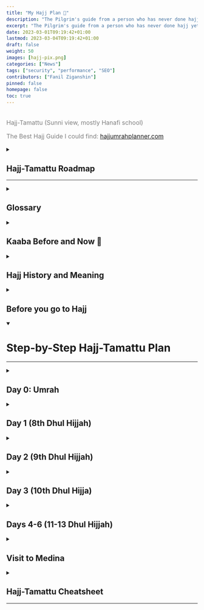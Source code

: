 ```yaml
---
title: "My Hajj Plan 🕋"
description: "The Pilgrim's guide from a person who has never done hajj yet"
excerpt: "The Pilgrim's guide from a person who has never done hajj yet"
date: 2023-03-01T09:19:42+01:00
lastmod: 2023-03-04T09:19:42+01:00
draft: false
weight: 50
images: [hajj-pix.png]
categories: ["News"]
tags: ["security", "performance", "SEO"]
contributors: ["Fanil Ziganshin"]
pinned: false
homepage: false
toc: true
---
```


<p style="font-size: 2.2rem; font-style: bold; margin-bottom: 0.1rem !important;"><b></b> <div style="font-size: 1rem; color:grey;"> Hajj-Tamattu (Sunni view, mostly Hanafi school) </br> 

The Best Hajj Guide I could find: [hajjumrahplanner.com](https://hajjumrahplanner.com/hajj-guide/)
</div></p>

<details><summary>

## Hajj-Tamattu Roadmap
------------------------------------------------------

</summary>

### Short Roadmap

<div style="font-size: 1rem; color:grey;"> This is my personalized plan for Hajj Al-Tamattu. </div></p> 

### Umrah

<cr>0.1</cr> Entering Ihram and make niyah for umrah \
<cr>0.2</cr> Tawaf 🕋 \
<cr>0.3</cr> Praying 2 raqat behind Maqam Ibrahim \
<cr>0.4</cr> Sai between Safa and Marwa \
<cr>0.5</cr> Trim the hair

### Day 1 (8th Dhul Hijjah): Yawm al-Tarwiyah (Tahim he Day of Quenching Thirst)	

<cr>1.1</cr> Enter into Ihram and make niyah for hajj \
<cr>1.2</cr> Proceed to Mina before Dhuhr \
<cr>1.3</cr> Perform your Dhuhr, Asr, Maghrib and Isha in Mina \
<cr>1.4</cr> Stay there overnight

### Day 2 (9th Dhul Hijjah): Yawm al-Arafat (The Day of Arafat) or Yawm al-Wuquf (The Day of Standing)

<cr>2.1</cr> Perform Fajr in Mina \
<cr>2.2</cr> Proceed to Arafat \
<cr>2.3</cr> Perform Dhuhr and Asr in Arafat \
<cr>2.4</cr> Proceed to Muzdalifah after sunset \
<cr>2.5</cr> Perform Maghrib and Isha in Muzdalifah \
<cr>2.7</cr> Stay there overnight \
<cr>2.6</cr> Collect pebbles \
<cr>2.8</cr> Perform Fajr Salah and make Dua \
<cr>2.9</cr> Proceed to Mina before sunrise

### Day 3 (10th Dhul Hijjah): Yawm al-Nahr (The Day of Sacrifice)	

<cr>3.1</cr> Perform Rami (pelting) of Jamarah al-Aqaba (the big pillar, 7 pebbles) \
<cr>3.2</cr> Hady (animal sacrifice) \
<cr>3.3</cr> Perform Halq/Taqsir (get your hair shaved or trimmed) \
<cr>3.4</cr> Proceed to Makkah \
<cr>3.5</cr> Perform Tawaf al-Ziyarah 🕋 \
<cr>3.6</cr> Sai between Safa and Marwa \
<cr>3.7</cr> Go back to Mina (unless you have a valid excuse to stay in Makkah)

### Day 4,5,6 (11th, 12th, 13th Dhul Hijjah): Ayyam</cr> al-Tashreeq (The Days of Drying Meat)

<cr>4.1</cr> Perform Rami of all three Jamarat on each day (7 pebbles each, small-dua-middle-dua-big) \
<cr>4.2</cr> Proceed to Makkah \
<cr>4.3</cr> Perform Tawaf al-Wida 🕋

<img src="./hajj-guide.jpg" alt="Hajj Guide"></br>

1. Enter into the state of Ihram at the Miqat with the intention of performing Umrah. This Umrah must be completed during the period of Hajj of the same year, prior to beginning the actual Hajj itself.
2. Proceed to Makkah where you will begin the rites of Umrah.
3. Upon reaching Makkah, perform Tawaf al-Umrah.
4. Perform two Rakats of Salah at Maqam Ibrahim (if possible) and partake in the drinking of Zamzam water.
5. Proceed to Safa in order to perform Sa’i. This is separate from the Sa’i performed during Hajj.
6. Perform Halq or Taqsir. Men are recommended to have their hair trimmed rather than shaved as they will have their heads shaved at a later stage during Hajj. Women must have their hair trimmed.
	> Your Umrah is now complete and the restrictions of Ihram have now been lifted. You can shower and wear your everyday clothes. You will wait for the 8th of Dhul Hijjah to the start the rites of Hajj.
7. On the 8th of Dhul Hijjah, make a new intention for Hajj at your place of residence.
You will once again enter into a state of Ihram in the prescribed manner. There is no need to go to any particular Miqat to enter Ihram.
8. You will go to Mina, pray there Dhuhr, Asr, Maghrib, Isha, sleep under the open sky and pray Fajr.
9. After Fajr in Mina, go to Arafat. Listen to khutbah, make duas (how many hours?).
10. Go to Muzdalifah to collect stones.
11. Stoning the devil.
12. An animal sacrifice is required for Hajj al-Tamattu. Sacrificial animals are available in Mina and should be able to be arranged through your agent.
13. Eid Al-Adha (Festival of Sacrifice)

<img src="./hajj-guide.webp" alt="Hajj Guide"></br>

</details><details><summary>

## Glossary

</summary>

- **Rukn** (Arabic: ركن; pl. Arkan أركان; meaning “pillar”), in Islamic jurisprudence, refers to an obligatory act, with failure to perform it rendering the act invalid. If a Rukn is neglected, the entire act must be repeated. It cannot be expiated by virtue of offering Fidyah.
- **Fidyah** (Arabic: فدية; meaning “expiation”) is a means of compensation for a missed action or a violation of a Hajj-related law. It shouldn’t be regarded as a punishment, but a means of rectifying and renewing your commitment to the pilgrimage and the Sunnah of Rasulullah ﷺ  .
- **Wajib** (Arabic: واجب), in Islamic jurisprudence, refers to an obligatory act, with failure to perform it constituting a sin. Wajib is generally synonymous with “Fardh”, although the Hanafi school of thought make a distinction between the two with the view that something that is Fardh is proven by means of definitive evidence, whereas something that is Wajib is proven on the basis of ambiguous evidence, where there is possibly more than one meaning.
- **Miqat** (Arabic: ميقات) refers to the boundary where it becomes necessary for pilgrims to adorn the Ihram garments and impermissible to pass except in the state of Ihram. Those who cross the boundary without having entered into the state of Ihram must perform an animal sacrifice (Damm) as expiation.
- **Halq** The complete shaving of the head by the male pilgrim on the 10th of Dhul-Hijjah. This is the last thing he does before getting out of the state of ihram. See also taqseer. For female pilgrims, the requirements of halq and taqseer are satisfied if they trim their hair by approximately half an inch.
- **Hateem** The area adjacent to the Kabah on its west side, enclosed by a low semi-circular wall. Tradition has it that Hajar (wife of Prophet Ibrahim [peace and blessings be upon him]) is buried in this enclosure. It is highly recommended that the pilgrim offer sunnah Prayer and supplications to Allah in this area. However, this is not a part of the official rites of Hajj.
- **Kiswah** The black cloth that drapes the Kabah. It is embroidered in gold thread with the Shahadah, praises of Allah, and verses of the Qur’an.
- **Mutawwif** A knowledgeable professional who can guide the pilgrim during Hajj.
- **Muhrim** A pilgrim in the state of ihram.
- **Taqseer** Shortening or clipping of the whole head of hair by the male pilgrim following the completion of Hajj. This may be performed in lieu of halq (shaving). However, snipping off a few hairs here and there is not acceptable. The sunnah of the Messenger of Allah (peace and blessings be upon him) supports only taqseer and halq.
- **Tawaf Al-Ifadah** The Tawaf performed by the pilgrim on the 10th of Dhul-Hijjah as the last formal rite of Hajj in Makkah after changing into street clothes. Also called Tawaf Az-Ziyarah. 
- **Tawaf An-Nafl** A devotional Tawaf that may be performed any time. Tawaf Al-Qudum The initial Tawaf performed by the pilgrim upon entering Al- Masjid Al-Haram in Makkah pursuant upon his intention for Hajj. 
- **Tawaf Al-Umrah**  The Tawaf performed as a rite of Umrah. 
- **Tawaf Al-Wada** The Farewell Tawaf performed by the pilgrim just before leaving Makkah for his next destination.
- **Wuquf** (meaning “standing”) is the act of being present, even for a moment, at a particular place during Hajj. The Wuquf at Arafat on the 9th of Dhul Hijjah is an integral rite of Hajj and its non-performance invalidates the entire pilgrimage. The Wuquf at Muzdalifah performed after Fajr on the 10th of Dhul Hijjah, just before leaving for Mina, is regarded as a Sunnah.

Full Glossary:
https://islamonline.net/en/glossary-of-hajj-related-terms/

</details><details><summary>

## Kaaba Before and Now 🕋

</summary>

I like to compare the scale of buildings in these two pictures.

<img src="./kaaba-charlesnicolasjosephvarin-1791.jpg" alt="Kaaba-1791"></br>
<img src="./kaaba-now.jpg" alt="Kaaba-2015"></br>

</details><details><summary>

## Hajj History and Meaning

</summary>

<details><summary>

## Short Introduction

</summary>

	And (due) to Allah from the people is a pilgrimage to the House - for whoever is able to find thereto a way.
	The Holy Qur'an

The Prophet Muhammad SAW heralded that those who complete hajj by abandoning the desires of nafs and lust, and avoiding sins and evil will be as much clean as the day they were born. Prophet Muhammad SAW stated:

> "The reward of hajj accepted by Allah SWT is nothing but heaven."
>
> Bukhari, Muhsar, 10; Umrah, 1.

The best and the most sophisticated website with hajj and umrah guides that I could find in English: **[hajjumrahplanner.com](https://hajjumrahplanner.com)**

<details><summary>

### Hajj Types
-------------------------------------------------

</summary>

There are three main types of Hajj, the annual Islamic pilgrimage to Mecca, Saudi Arabia, that are recognized by Islamic scholars:

- **Hajj-ul-Tamattu**: This is the most common type of Hajj, and it involves performing the rituals of Hajj and the pilgrimage to Mecca during the designated days of the Hajj.
- **Hajj-ul-Qiran**: This type of Hajj involves performing the rituals of both the Hajj and the lesser pilgrimage, known as the Umrah, at the same time. The rituals of the Umrah can be performed at any time during the year, but the Hajj must be performed during the designated days of the Hajj.
- **Hajj-ul-Ifrad**: This type of Hajj involves performing only the rituals of the Hajj, without also performing the rituals of the Umrah. This type of Hajj is less common and is typically only undertaken by those who are unable to perform the other types of Hajj due to physical or financial limitations.

It is important to note that all three types of Hajj involve the same core rituals and ceremonies, and they are all considered to be valid and acceptable forms of the pilgrimage. The choice of which type of Hajj to perform is a personal decision that is based on individual circumstances and preferences.

In this articale, I will focus on Hajj ul-Tamattu because that is the target of the majority of Muslims who plan their hajj including myself.

</details></details><details><summary>

#### Links and References

</summary>

- [The Best Hajj Guide](https://hajjumrahplanner.com/hajj/)
- [Valuable Tips for Hajj](https://www.islamicity.org/12445/getting-ready-for-hajj-physically-mentally-and-spiritually/)
- [Another Guide](https://www.islamic-relief.org.uk/islamic-resources/hajj-in-islam/hajj-guide/)
- hujjaj.co traveller's tips: https://www.youtube.com/watch?v=Eryvb08ocDA
- [Hajj Guide by Omar Suleiman]()
- Hajj Guide by Yasir Qadhi [Part 1](), [Part 2]()
- [Young Hamza Yusuf about Hajj](https://www.youtube.com/watch?v=Kswxexj6m00)
- [Makkah Live](https://www.youtube.com/watch?v=3loPeQnJKk4)
- [Hajj Documentary -- Sacred Journey](https://www.youtube.com/watch?v=liPFurz5Rn0) 
- [some footage](https://www.youtube.com/watch?v=q7q_LcqbvKI)
- [professional footage](https://www.youtube.com/watch?v=FiE-Pd9Amz0)

#### Official Hajj Ministry Links

- https://hajj.nusuk.sa (For 2023, this is the official registration website, where the Hajj ministry of SA is going to announce the hajj packages.)
- https://twitter.com/motawif_sa
- https://www.facebook.com/Motawif/
- https://www.haj.gov.sa/en
- https://twitter.com/MoHU_En?t=WQM4tACX9VwY82PwJ0zAMg&s=08

#### Dua Collection for Hajj

[Hajj Duas](https://thepilgrim.co/list-of-hajj-duas/)
[Essential Duas for Hajj and Umrah](https://muslimhands.org.uk/latest/2019/08/a-list-of-essential-duas-for-hajj-and-umrah)

</details><details><summary>

## Overview

</summary>

Hajj is an annual Islamic pilgrimage to Mecca, Saudi Arabia, and is one of the five pillars of Islam. It is a mandatory religious duty for Muslims who are physically and financially able to undertake the journey at least once in their lifetime. The pilgrimage takes place during the last month of the Islamic calendar, called Dhu al-Hijjah, and involves a series of rituals and ceremonies that are performed over a period of several days.

During the Hajj, Muslims visit the Kaaba, a sacred shrine in Mecca, and perform a series of rituals, including circling the Kaaba seven times, running between the hills of Safa and Marwah, and standing in prayer on the plain of Arafat. They also perform the ritual of stoning the Devil and make an animal sacrifice.

The Hajj is a time of intense spiritual reflection and devotion for Muslims, and it is believed that those who complete the pilgrimage with a pure heart and intention will have their sins forgiven. It is also an opportunity for Muslims from all over the world to come together in unity and reaffirm their faith in God.

Resurrecting what Ibrahim did 4000 years ago.

## How many people visit Mecca

The Hajj to Mecca in Saudi Arabia is considered the world's largest human gathering with almost **2.5 million pilgrims** in 2019. 

## Time

5 days of Hajj start from 8th of Dhul Hijja to 12th of Dhul Hijja.

In 2023, it will be from 26 June till 1 July.

## Obligation of Hajj

	In it are clear signs [such as] the standing place of Abraham. And whoever enters it shall be safe. And [due] to Allah from the people is a pilgrimage to the House – for whoever is able to find thereto a way. But whoever disbelieves – then indeed, Allah is free from need of the worlds.
	Qur'an, surah Aali Imran (The Family of Imran) 3:97

As well as highlighting the obligation of hajj, this verse also declares that sincerity of intention and the ability to undertake the journey are also prerequisites for performing Hajj. The verse also alludes to the fact that rejection of the obligation of Hajj is almost equivalent disbelief.

The majority of the scholars hold the view that Hajj was prescribed in the sixth year after Hijrah with the revelation of the following verse:

	And complete the Hajj and Umrah for Allah.
	Qur'an, surah Al-Baqarah (The Cow) 2:196

Other scholars are inclined to the view that Hajj was made obligatory in the ninth or the tenth year of Hijrah.

Umar said those who have means to go to Hajj and didn't go, I might as well put jizyah on them.

## Becoming a guest of Allah

When a person decides to do pilgrimage and undertakes this journey, he becomes a guest of Allah.

> Allah has invited you to His House, which He has called the Bayt al-‘Atiq – the ancient,
liberated and liberating house. Your journey is one of freedom and liberation. For as
your body leaves its material house to journey to Allah’s House, your heart is meant to
disengage from the lower self (nafs), the shaytan, and the world (dunya) and journey to
Allah.
>
> The ultimate reward for a **Hajj mabrur** is to return home with the purity of a newborn
child. What could be a greater incentive! But beware, for Hajj is a selective process.
Only a few will attain a Hajj mabrur, which is a Hajj performed correctly, without any
disobedience to Allah and without indulging in any argumentation. Be prepared. Be
vigilant. Be focused. This will be one of the greatest – and sweetest – struggles of your
life. And though you will long and dream for the rest of your life to come back, you may
never return again.
>
> May Allah allow our bodies to journey to His House; may He permit our hearts to find
Him, the Lord of the House. Ameen.
> This passage is from a lecture by Shaykh Mokhtar Maghraoui on the internal dimensions of Hajj.

## Mecca

* [Some fascinating photos of Mecca in 1887 and 2015](https://www.theatlantic.com/photo/2015/09/mecca-then-and-now-128-years-of-growth/408013/)
* [Collection of Kaaba photos](http://www.bev.ba/MOMARAFO/MAGNETASGOOD/KAABA/index.html)

</details><details><summary>

### Some hadiths about Hajj

</summary>

Sahih Bukhari has a whole chapter about hajj (HADITH 1513-1772).

## Hajj is among best of deeds

Abu Huraira reports:
> The Prophet ﷺ   was asked: ‘What is the best deed?’ He replied: ‘To have faith in Allah and His Messenger.’ The enquirer asked: ‘What next?’ The Prophet ﷺ   said: ‘To strive in the cause of Allah.’ He was then asked: ‘What is the next best thing?’ He replied: ‘To perform Hajj Mabrur’.

## On Hajj Mabrur

Narrated Abu Huraira:
> The Prophet (p.b.u.h) said, "Whoever performs Hajj for Allah's pleasure and does not have sexual relations with his wife, and does not do evil or sins then he will return (after Hajj free from all sins) as if he were born anew."
>
> Bukhari, Volume 2, Book 26, Number 596:

## On taking Provisions

Narrated Ibn Abbas:
> The people of Yemen used to come for Hajj and used not to bring enough provisions with them and used to say that they depend on Allah. On their arrival in Medina they used to beg the people, and so Allah revealed, `"And take a provision (with you) for the journey, but the best provision is the fear of Allah."` (2.197).
>
> Bukhari, Volume 2, Book 26, Number 598:

## Where to assume Ihram

Narrated Ibn Abbas:
> Allah's Apostle had fixed Dhul Hulaifa as the Miqat for the people of Medina; Al-Juhfa for the people of Sham; and Qarn Ul-Manazil for the people of Najd; and Yalamlam for the people of Yemen. So, these (above mentioned) are the Mawaqit for all those living at those places, and besides them for those who come through those places with the intention of performing Hajj and 'Umra and whoever lives within these places should assume Ihram from his dwelling place, and similarly the people of Mecca can assume lhram from Mecca.
> Bukhari, Volume 2, Book 26, Number 601

Narrated Ibn 'Umars:
> Allah's Apostle used to go (for Hajj) via Ash-Shajara way and return via Muarras way; and no doubt, whenever Allah's Apostle went to Mecca, he used to offer the prayer in the Mosque of Ash-Shajara; and on his return, he used to offer the prayer at Dhul-Hulaifa in the middle of the valley, and pass the night there till morning.
>
> Bukhari, Volume 2, Book 26, Number 608

Narrated 'Umar:
> In the valley of Al-'Aqiq I heard Allah's Apostle saying, "Tonight a messenger came to me from my Lord and asked me to pray in this blessed valley and to assume Ihram for Hajj and 'Umra together. "
>
> Bukhari, Volume 2, Book 26, Number 609

## Clothes

Narrated 'Abdullah bin 'Umar:
> A man asked, "O Allah's Apostle! What kind of clothes should a Muhrim wear?" Allah's Apostle replied, "He should not wear a shirt, a turban, trousers, a headcloak or leather socks except if he can find no slippers, he then may wear leather socks after cutting off what might cover the ankles. And he should not wear clothes which are scented with saffron or Wars (kinds of Perfumes) . "
>
> Bukhari, Volume 2, Book 26, Number 615

## Talbiyah

Narrated 'Ubaidullah bin 'Abdullah:
> Ibn Abbas' said, "Usama rode behind Allah's Apostle from 'Arafat to Al-Muzdalifa; and then Al-Fadl rode behind Allah's Apostle from Al-Muzdalifa to Mina." Ibn Abbas added, "Both of them said, 'The Prophet kept on reciting Talbiya till he did the Rami of Jamrat-al-'Aqaba.' "
>
> Bukhari, Volume 2, Book 26, Number 616

## Haram area

Narrated Ibn Abbas:
> On the Day of the Conquest of Mecca, Allah's Apostle said, "Allah has made this town a sanctuary. Its thorny bushes should not be cut, its game should not be chased, and its fallen things should not be picked up except by one who would announce it publicly."
>
> Bukhari, Volume 2, Book 26, Number 657

## Hajj will be abandoned at the End Times

> Narrated Abu Said Al-Khudri:
>
> The Prophet said "The people will continue performing the Hajj and 'Umra to the Ka'ba even after the appearance of Gog and Magog."
>
> Narrated Shu'ba extra:
>
> The Hour (Day of Judgment) will not be established till the Hajj (to the Ka'ba) is abandoned.
>
> Bukhari, Volume 2, Book 26, Number 663

</details><details><summary>

### Kaaba and Hajj Background
-----------------------------------------------

</summary>

<details><summary> 

## Some generic info from ChatGPT that Muslims already know

</summary>

The Hajj is an ancient pilgrimage that has been practiced by Muslims for centuries. According to Islamic tradition, the pilgrimage to Mecca was established by the prophet Abraham, who is considered the father of the Abrahamic religions, including Islam, Judaism, and Christianity. As the Quran states Abraham has built the Kaaba with his son Ishmael, which later became the sacred shrine in Mecca that is the focus of the Hajj, as a place of worship for God.

The story of Abraham's role in the establishment of the Hajj is told in the Quran, the holy book of Islam. According to the Quran, Abraham received a divine revelation from God instructing him to leave his wife, Hagar, and their son, Ishmael, in the desert near Mecca. When their supplies ran out, Hagar began to search for water to sustain them, and eventually, an angel appeared and showed her where to find a well.

The well, known as the Well of Zamzam, became a source of sustenance for Abraham, Hagar, and Ishmael, and the area around it became a place of pilgrimage for people from all over the world. Abraham is also believed to have built the Kaaba as a place of worship for God, and the Hajj involves a visit to the Kaaba as part of the pilgrimage.

Today, the Hajj is one of the five pillars of Islam, and it is a mandatory religious duty for Muslims who are physically and financially able to undertake the journey at least once in their lifetime.

</details>

## Non-authentic reports about Adam and Kaaba

There is a belief in some Islamic traditions that the Kaaba was originally built by Adam, the first human being according to Islamic and biblical tradition, but this belief is not widely accepted by scholars of Islam.

Some reports teach that it was in Makkah that our father Adam (‘alayhi al-salam) longed to go back to paradise and be in the presence of Allah. To console his loneliness, Allah commanded him to do tawaf around the space of the current Ka‘bah. And Adam did, and felt whole again.

Other texts teach that Nuh (’alayhi al-salam), Ibrahim (’alayhi al-salam), and many prophets before them (’alayhim al-salam), all did tawaf around Allah’s sacred House.

</details><details><summary>

## Ibrahim AS established Hajj

</summary>

Hajjar and Ismail
Ibrahim and Ismail build the Kaaba

</details><details><summary>

## Hajj rituals distorted before Islam

</summary>

> The whole ceremony of Hajj is commemorative of prophet Ibrahim and his family's acts of devotion to God Almighty. This shows that the Holy Prophet (may peace be upon him) did not innovate this institution but purged it of all evil practices and made it an obligatory act of piety by which one can develop God-consciousness.

A good article in Arab News about how hajj rituals were changed and disgraced by idolaters: https://www.arabnews.com/news/465223 

During the age of Jahiliyyah, the polytheists would perform Tawaf of the Kaaba in a naked state, citing it was a custom of their forefathers. They would separate themselves from their clothes and allow them to be trampled by the feet of the people until they were torn because they felt their clothes had become tainted by the sins they had committed, and so they wished to disassociate themselves from those clothes and those sins.

Ibn Kathir writes the following about the practice:
> The Arabs, with the exception of the Quraysh, used to perform Tawaf naked. They claimed they would not perform Tawaf while wearing the clothes that they had disobeyed Allah in. As for the Quraysh, known as al-Hums, they used to perform Tawaf in their regular clothes. Whoever among the Arabs borrowed a garment from one of al-Hums, he would wear it during Tawaf. And whoever wore a new garment, would discard it and nobody would wear it after him on completion of Tawaf. Those who did not have a new garment, or were not given one by al-Hums, would perform Tawaf while naked.  Women would also perform Tawaf while naked, usually at night. This was a practice that the idolaters invented on their own, following only their forefathers in this regard. They falsely claimed that what their forefathers did was in fact following the order and legislation of Allah.

### The Quraish

The Quraish are a tribe that played a significant role in the early history of Islam. They were a powerful and influential tribe in Mecca, Saudi Arabia, and were known for their trading and business activities. The Quraish were also the guardians of the Kaaba, the sacred shrine in Mecca that is the focus of the annual Islamic pilgrimage known as the Hajj.

According to Islamic tradition, the Quraish were descendants of the prophet Abraham through his son, Ishmael. The Quraish were known for their strong adherence to the traditional Arab values of honor, generosity, and hospitality, and they played a central role in the social and economic life of Mecca.

The Quraish were also the guardians of the Kaaba, and they oversaw the maintenance and protection of the shrine. The Kaaba was a place of pilgrimage for people from all over the Arab world, and the Quraish derived significant income from the offerings and gifts that were given by pilgrims.

In the early years of Islam, the Quraish opposed the teachings of the prophet Muhammad ﷺ   and resisted the spread of the religion. However, after several years of conflict, the Quraish eventually accepted Islam and played a significant role in the early spread and development of the religion.

One of the responsibilities of the Quraish during the Hajj was to provide food and shelter for the pilgrims. Pilgrims would often arrive in Mecca with limited supplies, and it was the tradition of the Quraish to offer them food and lodging during their stay in the city. The Quraish would also provide food and water for the pilgrims as they traveled to and from Mecca.

In addition to providing food and shelter for the pilgrims, the Quraish also played a central role in the social and cultural life of Mecca. They were known for their strong adherence to the traditional Arab values of honor, generosity, and hospitality, and they welcomed pilgrims from all over the Arab world to their city.

### Idols

Before the advent of Islam, the Arab people of the Arabian Peninsula practiced a polytheistic religion. They worshipped various male and female deities. These deities were believed to be intermediaries between the people and the ultimate creator God.

Idolaters placed idols representing these deities in shrines and temples, and they were believed to be inhabited by the spirits of the gods and goddesses. The idols were adorned with jewels and other decorative items, and offerings of food, drink, and other goods were made to them by the worshippers.

Over time, the Kaaba became a center of polytheistic worship in Mecca, and idols representing various gods and goddesses were placed around the shrine. These idols were believed to be intermediaries between the people and the gods, and they were revered and worshipped by the people of Mecca.

The appearance of idols around the Kaaba is a period of deviation from the monotheistic belief in one God that was taught by Abraham and his descendants. The idols were eventually removed and destroyed by the prophet Muhammad ﷺ   when he conquered Mecca and established Islam as the dominant religion in the city. Today, the Kaaba is once again a place of monotheistic worship, and the idols are no longer present.

</details><details><summary>

## Prophet Muhammad ﷺ   destroys idols

</summary>

According to Islamic tradition, the prophet Muhammad ﷺ   gained control over Mecca, Saudi Arabia, in the year 630 CE, after a military march against the city. Prior to this, prophet Muhammad ﷺ   and his followers had been living in Medina, where they had fled after facing persecution in Mecca.

The prophet and his followers had been engaged in a series of conflicts with the Meccans, who opposed the spread of Islam and resisted teachings of prophet Muhammad ﷺ  . In 630 CE, rasulullah ﷺ   and his followers marched on Mecca. The Meccans were unable to defend against the attack, and the prophet's forces were able to capture the city without much resistance.

After capturing Mecca, prophet Muhammad ﷺ   entered the city in triumph and ordered the destruction of the idols that had been placed around the Kaaba, the sacred shrine in Mecca that is the focus of the annual Islamic pilgrimage known as the Hajj. He also established Islam as the dominant religion in the city and oversaw the rebuilding of the Kaaba and the expansion of the city's defenses.

Prophet Muhammad's ﷺ   conquest of Mecca was a major turning point in the history of Islam, and it is considered to be one of the most important events in the life of the prophet. The conquest of Mecca marked the end of the conflicts between Rasulullah ﷺ   and the Meccans and paved the way for the spread of Islam throughout the Arabian Peninsula.

With the advent of Islam, Allah commanded the covering of the Awrah:

	"O children of Adam, take your adornment at every masjid, and eat and drink, but be not excessive. Indeed, He likes not those who commit excess".
	Qur'an, surah Al-A’raf 7:31

Ibn Kathir , explaining this verse, writes:
> There were people who used to perform Tawaf around the House while naked, and Allah ordered them to take adornment, meaning, to wear clean, proper clothes that cover the private parts. People were commanded to wear their best clothes when performing every prayer.

The Prophet ﷺ   refocused Tawaf to the worship of God and prevented the practice of performing Tawaf naked in the year before his farewell Hajj. Abu Huraira I narrates:

> In the year prior to the last Hajj of the Prophet ﷺ   when Allah’s Messenger ﷺ   made Abu Bakr the leader of the pilgrims, the latter (Abu Bakr) sent me in the company of a group of people to make a public announcement: ‘No pagan is allowed to perform Hajj after this year, and no naked person is allowed to perform Tawaf of the Kaaba.'
>
> Bukhari

</details><details><summary>

## The Farewell Hajj

</summary>

The last Hajj (annual Islamic pilgrimage to Mecca, Saudi Arabia) performed by the prophet Muhammad ﷺ   is known as the Farewell Hajj. According to Islamic tradition, the Farewell Hajj took place in the year 632 CE, just a few months before the prophet's death.

During the Farewell Hajj, the prophet ﷺ   delivered a series of sermons to the gathered Muslims, in which he reminded them of their duties and responsibilities as believers and outlined the principles of the religion. He ﷺ   also made a number of important decisions and issued a number of rulings that would shape the future of the Muslim community.

One of the most significant events of the Farewell Hajj was the Farewell Sermon, in which prophet Muhammad ﷺ   delivered a message to the gathered Muslims that addressed a wide range of issues, including social justice, equality, and the importance of upholding the values and principles of Islam. The Farewell Sermon is considered to be one of the most important and influential speeches in Islamic history and is remembered and revered by Muslims to this day.

After the Farewell Hajj, prophet Muhammad ﷺ   returned to Medina, where he died a few months later. His death marked the end of an era and the beginning of a new chapter in the history of Islam.
</details></details><details><summary>

## Before you go to Hajj

</summary>

### Checklist

A good list of things you might need in the journey of your life: [https://hajjumrahplanner.com/checklist/](https://hajjumrahplanner.com/checklist/).

Before you leave for Mina, pack a smaller bag with essential items that you will need for the days of Hajj. Below is a list of suggestions of items which you could take with you:

* Prayer items such as pocket Quran, Dua book, Dua list, Tasbeeh, prayer mat, compass for the Qibla and Hajj guide book.
* Waist or neck pouch for your valuables.
* Comfortable clothing and a pair of trainers / sneakers for when you’re out of Ihram.
* Toiletries. Remember, items must be fragrance-free when in Ihram.
* Suction hooks to hang your clothing when using the washing facilities in Mina and Arafat.
* Medication. Medical facilities are also provided during the days of Hajj should you need them.
* Snacks that won’t go off quickly, such as biscuits and sweets. These will be useful while travelling.
* Inflatable air mattress / sleeping bag.
* Inflatable pillow and light blanket.
* Pebble bag or bottle to put your pebbles in for Rami.
* Ear plugs and eye mask.
* Foldable travel Wudhu and Istinja jugs.
* Money.
* ID card for Mina and Arafat. This card shows the location of your camp in Mina and Arafat.
* Mobile phone and charger. Top your phone up before you leave for Mina if you don’t have much credit left.

### Hajj Visa

[Hajj Visa](https://hajjumrahplanner.com/umrah-visa/)

### Clothes and Shoes

[Clothes and Shoes](https://hajjumrahplanner.com/clothing/)

### Walking Distances

* [Walking Distances table](https://hajjumrahplanner.com/hajj-what-to-expect/#Walking)
* [Good report of a hajji who counted distance that he walked each day](https://lifeinsaudiarabia.net/how-much-you-need-to-walk-to-perform-hajj/)

<img src="./walking-distances.PNG" alt="Walking Distances">

Some tips:
- Wear face mask where possible
- Take more Vitamin C
- Notebook with the plan map and duas for Arafat
- Energy bars for snacks
- Make sa’i (the walk between the hills of Safa and Marwa) on the 4th floor roof extension area, which is usually empty and has a wonderful view during Fajr (pre-dawn prayer) time.
- Few people would remind themselves saying, “La jidaal,” or “No arguing,”
- Side point: plan to avoid the bathrooms at Muzdalifah. Eat and drink accordingly and use the bathrooms in Arafah before getting on the bus to Muzdalifah.
- An experienced Hajji advised: “Treat tawaf  (walking 7 times around the Kabah) like prayer and strive for khushoo [concentration].” The virtue of tawaf is well known: it is recommended to perform tawaf in the Haram before praying 2 rakahs (units of prayer) as the ‘greeting’ of the masjid! One idea is to pick different dua or prayers for each round, or to pick the first round for seeking forgiveness, the second round for making dua for the community, etc. 

<details><summary>

## Mental and Spiritual Preparation

</summary>

[Mental and Sripitual Preparation](https://hajjumrahplanner.com/mental-and-spiritual-preparation/)

### Purifying Intentions

Purify your Intention
Your intention to perform Hajj or Umrah must be solely for the pleasure of Allah. In the case of Hajj, your intention should also be to fulfil a compulsory obligation and to be obedient to the will of Allah.

The sacred journey must never be undertaken with the intention of relaxation, tourism and above all, ostentation. An intention of pleasing or impressing others with an external display of piety should never cross your mind. The Prophet ﷺ   warned against this when he said:

> A time will come when wealthy people perform Hajj solely for the sake of tourism and relaxation. The middle class will perform Hajj for the sake of trade and business. The poor will perform it for the sake of begging. The qurra (reciters of the Quran) and ulama (scholars) will perform it for prestige and fame.

### Seek Assistance
Before your journey stats, seek assistance from Allah, asking Him to allow you to perform the rites of Hajj and Umrah in the manner that they should be carried out. You should also ask Him to allow you to observe proper etiquette during your journey and in the sacred lands of Makkah and Madinah.

### Repentance
Before you embark on your journey repent for your minor and major sins. There are generally three conditions for repentance:

Express regret and remorse over past sins and make amends for those offences where possible.
Desist from those sins immediately.
Make a firm intention (i.e. a resolution) not to return to those sins in the future.
Merely repenting verbally, without fulfilling the above-mentioned criteria, does not constitute a proper repentance.

The following is a recommended way of asking for forgiveness:

Perform ghusl or wudhu.
Perform two rak’ahs of salah with the intention of repentance.
After the salah, send salutations upon Rasulullah ﷺ.
Seek forgiveness by making dua with complete humility and submission. Cry if you can and beseech Allah as much as possible. You should repent from your minor and major sins with absolute sincerity.

### Seek Forgiveness from Others
You should make an honest effort to seek forgiveness from anyone you may have harmed, backbitten about or hurt in any way, regardless of whether the person is a Muslim or non-Muslim. Remind yourself that every individual has rights, a concept known as Huquq al-Ibad, so you should make a concerted effort to resolve any outstanding differences with anyone whose rights you have violated in the past. The Prophet ﷺ said:

> Don’t sever relations of kinship, don’t bear enmity against one another, don’t bear aversion against one another, and don’t feel envy against the other and live as fellow brothers as Allah has commanded you.
>
> [Narrated in Sahih Muslim]

### Make up Outstanding Prayers, Fasts and Zakah
The non-observance of salah, fasting in Ramadan and zakat must be rectified prior to your journey to the best of your ability. To do so, seek forgiveness for missing these obligations as described above. You should then resolve to do qada (paying in) of any mandatory acts of worship you may have missed after having reached the age of puberty. Outstanding prayers and fasts should be calculated and made up. If you haven’t paid zakah for a number of years, calculate the amount due and pay it. If a calculation is impossible, make an estimation. If it is difficult to complete the qada before travelling to Hajj or Umrah, an effort should be made to complete the qada in Makkah and Madinah.

### Clear Debts
If you have a debt or any other monetary obligation towards anybody, settle it with them. Where appropriate, obtain a receipt of the transaction for future use. If the creditor has passed away, you must settle the debt with person’s heirs and ask them for their forgiveness. If you can’t locate the individual or the individual’s family, give the sum of the debt to charity in the name of the creditor.

It’s impermissible for someone in debt to perform Hajj without the creditor’s permission. This ruling does not apply to debts that are due at some point in the future.

If you feel that is impossible to repay the debt, make a firm intention to do so in the future and appoint somebody to fulfil the remaining amount in the event of death. If you die with debt and an arrangement to fulfil the debt on your behalf hasn’t been made, the creditor will be repaid with your good deeds on the Day of Judgement.

</details></details><details open><summary>

# Step-by-Step Hajj-Tamattu Plan
-----------------------------------------------------------

</summary><details><summary>

## Day 0: Umrah

</summary>

<details><summary>

### Tawwaf

</summary>

Linguistically, the word is derived from the Arabic verb Taafa  (Arabic: طاف) which means “to walk around” or “to encircle something”. Its technical meaning is to perform seven anti-clockwise circuits of the Kaaba. One complete circuit of the Kaaba is known as a Shawt (Arabic: شوط ).

Abdullah ibn Umar I narrates:

The Prophet ﷺ   said: 
> "120 mercies descend daily upon the House of Allah, 60 of which are for those who are performing Tawaf, 40 for those who are performing Salah, and 20 for those who gaze at the House of Allah."
>
> Tabarani

He also reports:
> I heard the Messenger of Allah ﷺ   say: ‘Whoever circles the Kaaba seven times (Tawaf) and prays two Rak’ahs will have a reward as if he has freed a slave. A man does not raise his foot and bring it back down except that ten good deeds will be written for him, ten bad deeds will be erased, and he will be raised by ten degrees.'
>
> Ahmad, Hadith No. 27862; Ibn Majah, Hadith No. 2956

He further narrates:

> Whomsoever makes 50 Tawafs of the Kaaba (ie. fifty by seven rounds), will be free of all his sins, just as the day his mother gave birth to him.3
>
> Al-Tirmidhi, Hadith No. 866

### Intention for Tawaf

As with any other act of worship, make an intention to perform Tawaf solely for the sake of Allah. The following intention could be made:

> O Allah, I intend to perform Tawaf of the Sacred Mosque, so accept it from me and make it easy for me.

The intention doesn’t need to be verbal.

### Al-Bayt al-Ma’mur

The Tawaf is an act of devotion intended to spiritually bring the pilgrim closer to God. It is the only principal rite of Hajj and Umrah not associated directly with acts of worship performed by the Prophet Ibrahim S in ancient times. There are several interpretations that attempt to establish the significance of Tawaf.

One such interpretation is that when pilgrims perform Tawaf around the Kaaba, they are doing so in tandem with the angels that circumambulate al-Bayt al-Ma’mur (the Frequented House) in the celestial realm. Allah says:

	وَالطَّورِ- وَكِتَـبٍ مُّسْطُورٍ- فِى رَقّ مَّنْشُورٍ- وَالْبَيْتِ الْمَعْمُورِ

	By the mount. And [by] a Book inscribed. In parchment spread open. And [by] the frequented House.
	Qur'an, Surah At-Tur, 52:1-4

Ibn Kathir V writes the following regarding al-Bayt al-Ma’mur in his Tafsir:
> In the two Sahihs it is confirmed that the Messenger of Allah ﷺ   said in the Hadith about al-Isra, after ascending to the seventh heaven: ‘Then, I was taken to al-Bayt al-Ma’mur. It is visited every day by seventy thousand angels who will not come back to visit it again.’ The angels worship Allah in Al-Bayt Al-Ma’mur and perform Tawaf around it just as the people of the earth perform Tawaf around the Kaaba. Al-Bayt al-Ma’mur is the Kaaba of those who reside in the seventh heaven. During the Isra journey, the Prophet ﷺ   saw Ibrahim S, who was reclining with his back on al-Bayt al-Ma’mur. It was Ibrahim who built the Kaaba on earth, and surely, the reward is compatible with the action. Al-Bayt al-Ma’mur is parallel to the Kaaba; every heaven has its own house of worship, which is also the direction of prayer for its residents. The house that is located in the lower heaven, is called Bayt al-Izzah. And Allah knows best.

Cosmologically, the Kaaba is regarded as a reflection of al-Bayt al-Ma’mur in the seventh heaven and the Tawaf of the pilgrims reflects that of the angels.

For more details, see [hajjumrahplanner.com: Tawaf](https://hajjumrahplanner.com/tawaf/)

	Allah has made the Kaaba, the Sacred House, standing for the people and [has sanctified] the sacred months and the sacrificial animals and the garlands [by which they are identified]. That is so you may know that Allah knows what is in the heavens and what is in the earth and that Allah is Knowing of all things.
	Qur'an, surah Al-Ma’idah 5:97

The circumambulation of the Kaaba is a continuous act of worship, 24 hours a day throughout the year. It does not cease, except for a few minutes during the five daily prescribed prayers. This act of Tawaf affirms the worship of one God; just as every orbit has one centre, there is only one God worthy of worship.

### Tawaf al-Qudum (Tawaf of Arrival)

This is the initial Tawaf carried out upon entering Masjid al-Haram in Makkah by those travelling from beyond the Miqat boundaries with the intention of performing Hajj al-Qiran or Hajj al-Ifrad. During Tawaf al-Qudum, Ihram is worn and Idtiba and Raml may be observed. This Tawaf is considered to be a Sunnah.

It is called Tawaf al-Qudum (Tawaf of Arrival) as it is performed on arrival in Makkah. It is also referred to as Tawaf al-Tahiyyah (Tawaf of Greeting) as it has a similar purpose to the two Rakah prayer, known as Tahiyyat al-Masjid (Greeting of the Mosque), that is observed upon entering the mosque.

It should be carried out by Hajj al-Ifrad and Hajj al-Qiran pilgrims after entering Makkah and before Wuquf at Arafat on the 9th of Dhul Hijjah at the latest. Umrah pilgrims don’t perform this Tawaf but observe Tawaf al-Umrah instead, which is identical with the exception of the intention.

### Tawaf al-Ziyarah (Tawaf of Visitation) 

Also known as Tawaf al-Ifadah (Tawaf of Pouring Forth)

This is carried out by all Hajj pilgrims on the 10th of Dhul Hijjah after leaving the state of Ihram and changing into regular clothing, before returning to Mina to perform Rami al-Jamarat. Marital relations are prohibited until this Tawaf is completed.

It is known as Tawaf al-Ziyarah (Tawaf of Visitation) as it is performed on visiting the Kaaba after leaving Mina. It is also called Tawaf al-Ifadah (Tawaf of Pouring Forth) because pilgrims pour forth into Makkah from Mina. It is sometimes referred to as Tawaf al-Hajj as it is, by consensus of all the schools of law, a Rukn of the Hajj.

### Tawaf al-Wida (the Farewell Tawaf) 

Also known as Tawaf al-Sadr (Tawaf of Leaving)

This is performed by Hajj pilgrims just before leaving Makkah after completing the Hajj. It is the final rite that is performed in Makkah prior to moving on to the next destination. Its performance is Wajib according to the Hanafi and Hanbali schools, requiring Fidyah as atonement if left unobserved, while the Maliki school regards it as a Sunnah, requiring no expiation if neglected.


### Rules of Tawaf

### Dua At the Start of Tawaf
The following Dua was recited by Ali ibn Ali Talib:

>سْمِ اللَّهِ وَاللّٰهُ أَكْبَرُ، اللَّهُمَّ إِيْمَاناً بِكَ وَتَصْدِيْقاً بِكِتَابِكَ، وَوَفَاءً بِعَهْدِكَ، وَاتِّبَاعاً لِسُنَّةِ نَبِيِّكَ مُحَمَّدْ
>
> In the name of Allah, Allah is the greatest. O Allah, out of faith in You, conviction in Your book, in fulfilment of Your covenant and in emulation of Your Prophet’s Sunnah ﷺ.

Turn to your right, ensuring the Kaaba is on your left side and begin the first circuit of your Tawaf. Proceed in an anti-clockwise direction, making sure you walk around the Hijr Ismail.  If you walk through it, the circuit won’t count and it will have to be repeated. If your Tawaf requires it, perform Raml if there is sufficient room to do so.

Tawaf should be performed with extreme humility, keeping in mind the greatness of the Kaaba. Avoid talking about unnecessary and worldly things and avoid eating and drinking during your Tawaf. Imam Nawawi V said:

One must pay good attention to one’s sincerity, devotion, presence of heart and etiquette in both one’s apparent and hidden actions; gaze; demeanour and manner because the Tawaf is prayer. It is necessary to uphold all its etiquettes and fill the heart with the emotions of one who is performing the Tawaf of His house.

#### Dhikr & Dua
During your Tawaf, you may recite prayers and supplications. Duas are accepted during Tawaf so you may supplicate in any language and in any manner that you prefer. There are recommended Quranic and Prophetic supplications you can make, which you can memorise and learn the meanings of. You may also recite the Quran and send Salawat upon the Prophet ﷺ. Making Tawaf without reciting any invocations is also regarded as an act of worship. Regarding this, Imam Ibn Hibban V said:

> Specifying a Dua would take the moment away, because with specific Duas, one will merely be repeating words, whereas this occasion is for any Dua and for remembering one’s Lord with humility and sincerity.

It is recorded in Ibn Majah that the following Duas may be read during Tawaf:

> O Allah, I ask You for forgiveness and safety in the worldly life and Hereafter.

> Glory be to Allah. All Praise is due to Allah. There is no god besides Allah. Allah is the Greatest. There is no power or might except with Allah, the Most High and the Most Great.


#### If Salah Starts During Tawaf
The Tawaf should be completed in a continuous manner with no interruptions between circuits. However, if a congregational prayer is due to start, you must join the congregation and resume your Tawaf from the position that you stopped. The circuit need not be repeated. These rules also apply if you need to repeat your Wudhu.

#### Finishing Tawaf

Proceed in the same manner until have you completed seven circuits. Performing Istilam at the start of Tawaf and at the end is a highly emphasised Sunnah and performing Istilam on the other six occasions is desirable.

If you are in a state Idtiba i.e. you have your right shoulder uncovered, cover your shoulder with your Ihram.

#### Where to do Tawaf 
- **Ground Level**: The ground level is the quickest but is also the most crowded, especially during peak times. Be prepared to be pushed, squashed and possibly have wheelchairs knock into the back of your legs.
	If you’re performing Tawaf on the ground level, it’s advisable to begin the first circuit as far out as possible, then slowly move towards the Kaaba, completing circuits 2-6 in close proximity to the Kaaba, before slowly moving away from the inner circle on the final circuit.
	
	If you start Tawaf on the ground floor but you’re struggling to cope with the crowds, it is acceptable to continue and complete your Tawaf on another floor. If you move to another floor midway through a circuit, you will need to redo that circuit on the new floor, so it’s best to try to complete the circuit prior to moving.
- **Middle Level**: The middle level is also crowded and has pillars that you need to negotiate.
- **Roof Level**: The roof level is less crowded and is a good option for those who want to avoid being squashed by others. However, the Tawaf will take considerably longer to finish as there is a larger space to cover.


Narrated Ibn Abbas:
> The Prophet arrived at Mecca and performed Tawaf of the Kaaba and Sa'i between Safa and Marwa, but he did not go near the Kaba after his Tawaf till he returned from Arafat.
>
> Bukhari, Volume 2, Book 26, Number 691

[Question of wearing shoes](https://islamqa.info/en/answers/161709/ruling-on-doing-tawaaf-wearing-shoes)

### Idtiba

**Idtiba** refers to the practice of uncovering the right shoulder during Tawaf. To do so, pass the top sheet of your Ihram (Rida) under your right armpit, allowing it to hang from your left shoulder. Your right shoulder will be uncovered for the duration of the Tawaf. The Prophet ﷺ performed Idtiba during the Hajjat al-Wida, as reported by Ya’la ibn Umayyah I:

The Messenger of Allah ﷺ   went round the House (the Kaaba) wearing a green Yamani mantle under his right armpit with the end over his left shoulder.

### Ar-Raml

Ar-Raml is the ritual where male pilgrims are required to walk briskly with their chests thrust forward and with their shoulders rolling slightly during the first three circuits of Tawaf ul-Qudum (Arrival Tawaf). Ladies are not required to practice Raml. Ar-Raml was prescribed for Muslims as when they carry out this ritual they look like a wide ocean or a huge army; the matter which makes Muslims appear very strong in the eyes of their enemies.

Raml (Arabic: refers to the practice of walking quickly, lifting the legs forcefully and sticking out the chest while moving the shoulders during Tawaf al-Umrah and Tawaf al-Qudum, so as to imitate a warrior. It is a Sunnah to perform Raml for the first three rounds before returning to normal walking pace for the final four rounds. Neglecting Raml will not invalidate the Tawaf.

The practice of Raml was ordered by the Prophet ﷺ   in a display of strength against the enemies of Islam:

> Ibn Abbas narrated: “When Allah’s Messenger ﷺ   and his companions came to Makkah, the pagans circulated the news that a group of people were coming to them and they had been weakened by the Fever of Yathrib (Madinah). So the Prophet ordered his companions to do Ramal in the first three rounds of Tawaf of the Kaaba and to walk between the two corners (The Black Stone and Yemenite corner). The Prophet ﷺ   did not order them to do Ramal in all the rounds of Tawaf out of pity for them.”
>
> [Narrated in Sahih al-Bukhari]

Narrated in Sahih al-Bukhari:
> Ibn Abbas narrated: “The Prophet ﷺ   hastened in going around the Kaaba and between the Safa and Marwa in order to show the pagans his strength. Ibn Abbas added, “When the Prophet ﷺ   arrived (at Makkah) in the year of peace (following that of Al-Hudaibiya treaty with the pagans of Makkah), he (ordered his companions) to do Ramal in order to show their strength to the pagans and the pagans were watching (the Muslims) from (the hill of) Quaiqan.”

The practice of Raml was retained by the companions:
> Aslam said: “I heard Umar ibn al-Khattab say: ‘What is the need of walking proudly (Ramal) and moving the shoulders (while going round the Kaaba)? Allah has now strengthened Islam and obliterated disbelief and the infidels. In spite of that we shall not forsake anything that we used to do during the time of the Messenger of Allah ﷺ  .'”
>
> [Narrated in Sunan Abu Dawud]

### Hajar al-Aswad 

Hajar al-Aswad (“The Black Stone”) is a sacred rock encased with silver that has been placed in the southeastern corner of the Kaaba, believed to have descended from heaven. According to a tradition of the Prophet ﷺ  , it was originally white in colour but eventually turned black as a result of absorbing the sins of man. The Hajar al-Aswad is the starting and end point of each circuit during the rite of Tawaf, at which point pilgrims are supposed to kiss, touch or gesture towards the stone as they pass it as part of a ritual called Istilam. 

* **Kissing** – If you manage to get close enough to the Hajar al-Aswad, place both hands on it, place your face between your hands, say “bismi llāhi wallāhu akbar (ِسْمِ اللَّهِ وَاللّٰهُ أَكْبَرُ)” and kiss it lightly. Some scholars have said it is preferable to kiss it three times if you have the chance.
* **Touching** – If it is crowded, touch the Hajar al-Aswad with your hand(s) and kiss your hand(s). This is called Istilam.
* **Istilam/Saluting** – If it isn’t possible to reach the stone, as is likely to be the case, perform a symbolic Istilam from afar. To do this, face the Hajar al-Aswad directly and raise your hands up to your earlobes (as you would do when starting Salah). Ensure your palms are also facing it, as though your face and hands are on the Hajar al-Aswad and say “bismi llāhi wallāhu akbar (ِسْمِ اللَّهِ وَاللّٰهُ أَكْبَرُ).” You may kiss your palms thereafter if you wish.

Narrated 'Abis bin Rabia:
> 'Umar came near the Black Stone and kissed it and said "No doubt, I know that you are a stone and can neither benefit anyone nor harm anyone. Had I not seen Allah's Apostle kissing you I would not have kissed you."
>
> Volume 2, Book 26, Number 667

Narrated Salim that his father said:
> I saw Allah's Apostle arriving at Mecca; he kissed the Black Stone Corner first while doing Tawaf and did ramal in the first three rounds of the seven rounds (of Tawaf).
>
> Bukhari, Volume 2, Book 26, Number 673

Narrated Ibn Abbas:
> The Prophet performed Tawaf of the Ka'ba riding a camel, and every time he came in front of the Corner (having the Black Stone), he pointed towards it with something he had with him and said Takbir.
>
> Quran, Volume 2, Book 26, Number 682

Narrated Ibn Abbas:
> Allah's Apostle performed Tawaf (of the Kaba) ending a camel (at that time the Prophet had foot injury). Whenever he came to the Corner (having the Black Stone) he would point out towards it with a thing in his hand and say, "Allahu-Akbar."
>
> Bukhari, Volume 2, Book 26, Number 697

### Rukn al-Yamani
Upon reaching the Rukn al-Yamani (the Yemeni Corner), the corner just before the Hajar al-Aswad, touch it with both hands or your right hand if you are near enough to do so. If you manage to touch it, recite “Allāhu akbar (اللّٰهُ أَكْبَرُ)” as you touch it. If it’s too crowded, as is likely to be the case, proceed without pronouncing Takbir or gesturing towards it. It is a Sunnah to recite the following Dua between the Rukn al-Yamani and the Hajar al-Aswad:

	O our Lord, grant us the good of this world, the good of the Hereafter, and save us from the punishment of the fire.
	Qur'an, surah Al-Baqarah, 2:201

### Other Corners
It is not a Sunnah to touch the other two corners of the Kaaba, known as Rukn al-Shami (the Syrian Corner) and Rukn al-Iraqi (the Iraqi corner). This is based on the narration by Abdullah ibn Umar. The reason the Prophet ﷺ   did not touch these corners was because they weren’t built on the foundations of the Kaaba originally built by Ibrahim S. The Hajar al-Aswad and the Rukn al-Yamani, were, on the other hand, laid on the foundations raised by Ibrahim S.

</details><details><summary>

### After Tawaf: Pray 2 Rakat behind Maqam Ibrahim

</summary>

**Maqam Ibrahim**: The stepping stone used by Prophet Ibrahim (peace and blessings be upon him) during the original construction of the Kabah. The stone carries the imprints of his feet and is housed in a glass enclosure on the north side of the Kabah.

 keep in mind that since  Maqam Ibrahim is situated within the Mataf, there is often nowhere for pilgrims performing Tawaf to move, except around and almost over the top of those praying just beyond Maqam Ibrahim, resulting in a great deal of congestion. Therefore, if it isn’t possible to perform the prayer there as a result of crowding, it can be performed anywhere in Masjid al-Haram.

While moving to the place where you intend to perform the two Rakahs, it is recommended to recite the following:

	وَاتَّخِذُوا مِنْ مَقَامِ إِبْرَاهِيمَ مُصَلًّى

	And take the Maqam Ibrahim as a place of Salah.
	Quran, surah al-Baqarah, 2:125

Read More on islamonline :
https://islamonline.net/en/glossary-of-hajj-related-terms/

Narrated Ibn Umar:
> The Prophet reached Mecca, circumambulated the Kaba seven times and then offered a two Rakat prayer behind Maqam Ibrahim. Then he went towards the Safa. Allah has said, "Verily, in Allah's Apostle you have a good example."
>
> Bukhari, Volume 2, Book 26, Number 693

</details><details><summary>

### Drink Zamzam if you can

</summary>

* [Documentary about Zamzam](https://www.youtube.com/watch?v=ZL3MJb_djUU)
* [Nitrate and arsenic conentration status in Zamzam water](https://www.researchgate.net/publication/316165402_Nitrate_and_arsenic_concentration_status_in_Zamzam_water_Holly_Mecca_Almocarama_Saudi_Arabia)

One common time for Muslims to drink Zamzam water is after performing the Tawaf or after completing the Sa'i.

The Prophet ﷺ   said: 
> “The water of Zamzam is for whatever purpose it is drunk for.” 

Before drinking the Zamzam water, make an intention that its consumption will be a means of fulfilling your wishes, whether that is good health, success in this world, or protection from the tribulations of the grave. When drinking the water, it is Mustahabb to should stand and face the Kaaba, say Bismillah, pause to take a breath three times, and say Alhamdulillah after finishing. You may recite the following Dua after drinking the water:

> اللَّهُمَّ إِنِّي أَسْأَلُكَ عِلْمًا نَافِعًا وَ رِزْقًا وَاسِعًا وَ شِفَاءً مِنْ كُلِّ دَاءٍ
> 
> O Allah, I ask You for knowledge that is beneficial, provision that is abundant and a cure from every illness.

You may also make any other supplication of your choosing as it’s another station where Duas are accepted.

Narrated Ibn Abbas:
> Allah's Apostle came to the drinking place and asked for water. Al-Abbas said, "O Fadl! Go to your mother and bring water from her for Allah's Apostle." Allah's Apostle said, "Give me water to drink." Al-Abbas said, "O Allahs Apostle! The people put their hands in it." Allah's Apostle again said, 'Give me water to drink. So, he drank from that water and then went to the Zam-zam (well) and there the people were offering water to the others and working at it (drawing water from the well). The Prophet then said to them, "Carry on! You are doing a good deed." Then he said, "Were I not afraid that other people would compete with you (in drawing water from Zam-zam), I would certainly take the rope and put it over this (i.e. his shoulder) (to draw water)." On saying that the Prophet pointed to his shoulder.
>
> Bukhari, Volume 2, Book 26, Number 700

### The Multazam

The Multazam (ملتزم) is the area between Hajar al-Aswad and the door of the Kaaba. It is about two metres wide and is a place where supplications are accepted.

After you have finished drinking Zamzam water, you may proceed to the Multazam.

The Multazam is almost impossible to get to during Hajj season due to the large crowds that gather. However, it is accessible during other parts of the year.

If it possible to reach the Multazam, raise your hands above your head, cling to the wall and press your chest and cheeks against it. It is a Sunnah of the Prophet ﷺ and yet another station where supplications are accepted, so you should lengthen your Dua here.

If you can’t reach the Multazam due to the crowds, you may face it and supplicate from a distance.

#### Istilam of the Hajar al-Aswad

Prior to performing Sa’i, it is a Sunnah to perform Istilam of the Hajar al-Aswad. You will be performing Istilam for the ninth time, following the eight times you performed Istilam during Tawaf. This Istilam is only applicable if you’re going to perform Sa’i immediately after the Tawaf.

</details><details><summary>

## Sa’i (السعي  ): Safa and Marwa 

</summary>

	Indeed, Safa and Marwa are among the symbols of Allah. So whoever makes Hajj to the House or performs Umrah – there is no blame upon him for walking between them. And whoever volunteers good – then indeed, Allah is appreciative and Knowing.
	Qur'an, surah Al-Baqarah (The Cow), 2:158

### Sa'i is Performed After Tawaf

The Sa’i should take place after Tawaf.

Safa and Marwa are two hills associated with the prophet Abraham and his family. Abraham's wife, Hagar, and their son, Ishmael, were left in the desert near Mecca by Abraham, who was commanded by God to do so. Hagar and Ishmael were stranded in the desert with no water, and Hagar ran back and forth between the hills of Safa and Marwa in search of water for her son. Eventually, Jibril revealed to Hagar the location of the well of Zamzam, which provided water for them.

During the Hajj, Muslims are required to walk or run seven times between the hills of Safa and Marwa as part of the ritual of Sa'i. This ritual is a symbolic reenactment of Hagar's search for water for her son.

Safa and Marwa have become smaller these days and people keep expanding the Masjid al-Haram so that currently the Safa and Marwah hills are inside the mosque.

* For those performing Umrah, Sa’i should be observed after Tawaf al-Umrah.
* For those performing Hajj al-Tamattu, Sa’i should be performed twice: once after after Tawaf al-Umrah and another after Tawaf al-Ziyarah.
* For those performing Hajj al-Qiran or Hajj al-Ifrad, Sa’i should be carried once out after either Tawaf al-Qudum or Tawaf al-Ziyarah. If it is performed after Tawaf al-Qudum on arriving in Makkah, it will no longer be necessary to perform it after Tawaf al-Ziyarah.
* According to the Hanafi school of thought, those performing Hajj al-Qiran should perform Sa’i twice: once after Tawaf al-Umrah and again after either Tawaf al-Qudum or Tawaf al-Ziyarah.

Narrated 'Urwa:
> I asked 'Aisha: "How do you interpret the statement of Allah, 'Verily! (the mountains) As-Safa and Al-Marwa are among the symbols of Allah, and whoever performs the Hajj to the Ka'ba or performs 'Umra, it is not harmful for him to perform Tawaf between them (Safa and Marwa.)' (2.158). By Allah! (it is evident from this revelation) there is no harm if one does not perform Tawaf between Safa and Marwa." 'Aisha said, "O, my nephew! Your interpretation is not true. Had this interpretation of yours been correct, the statement of Allah should have been, 'It is not harmful for him if he does not perform Tawaf between them.' But in fact, this divine inspiration was revealed concerning the Ansar who used to assume lhram for worship ping an idol called "Manat" which they used to worship at a place called Al-Mushallal before they embraced Islam, and whoever assumed Ihram (for the idol), would consider it not right to perform Tawaf between Safa and Marwa.
>
> When they embraced Islam, they asked Allah's Apostle (p.b.u.h) regarding it, saying, "O Allah's Apostle! We used to refrain from Tawaf between Safa and Marwa." So Allah revealed: 'Verily; (the mountains) As-Safa and Al-Marwa are among the symbols of Allah.' " Aisha added, "Surely, Allah's Apostle set the tradition of Tawaf between Safa and Marwa, so nobody is allowed to omit the Tawaf between them." Later on I ('Urwa) told Abu Bakr bin 'Abdur-Rahman (of 'Aisha's narration) and he said, 'i have not heard of such information, but I heard learned men saying that all the people, except those whom 'Aisha mentioned and who used to assume lhram for the sake of Manat, used to perform Tawaf between Safa and Marwa.
>
> When Allah referred to the Tawaf of the Ka'ba and did not mention Safa and Marwa in the Quran, the people asked, 'O Allah's Apostle! We used to perform Tawaf between Safa and Marwa and Allah has revealed (the verses concerning) Tawaf of the Ka'ba and has not mentioned Safa and Marwa. Is there any harm if we perform Tawaf between Safa and Marwa?' So Allah revealed: "Verily As-Safa and Al-Marwa are among the symbols of Allah." Abu Bakr said, "It seems that this verse was revealed concerning the two groups, those who used to refrain from Tawaf between Safa and Marwa in the Pre-lslamic Period of ignorance and those who used to perform the Tawaf then, and after embracing Islam they refrained from the Tawaf between them as Allah had enjoined Tawaf of the Ka'ba and did not mention Tawaf (of Safa and Marwa) till later after mentioning the Tawaf of the Ka'ba.'
>
> Bukhari, Volume 2, Book 26, Number 706

Narrated 'Amr bin Dinar:
> I heard Ibn 'Umar saying, "The Prophet arrived at Mecca and performed Tawaf of the Ka'ba and then offered a two-Rakat prayer and then performed Tawaf between Safa and Marwa." Ibn 'Umar then recited (the verse): "Verily! In Allah's Apostle (p.b.u.h) you have a good example. "
>
> Bukhari, Volume 2, Book 26, Number 709

To Commence from Safa
The first lap must begin at Safa. If an individual starts from Marwa, the lap would be considered void.

Completion of Seven Laps
After starting the first lap at Safa, it must end at Marwa and the next lap must begin at Marwa and end at Safa, until seven laps are completed. The laps are counted as follows:

-------------------------
| Lap No. |	From  |	To  |
-------------------------
| 1	| Safa  |   Marwa   |
| 2	| Marwa |	Safa    |
| 3	| Safa  |	Marwa   |
| 4	| Marwa |	Safa    |
| 5	| Safa  |	Marwa   |
| 6	| Marwa |	Safa    |
| 7	| Safa  |	Marwa   |
-------------------------

If during the course of Sa’i you have doubts regarding the amount of laps you have completed, you should take the lowest amount you think you have done.

### To Cover the Full Distance Between Safa and Marwa

The entire distance between Safa and Marwa must be traversed, a distance of 450 metres (1,480 ft), with the seven laps amounting to approximately 3.15 km (1.96 miles). If any part of this distance is left uncovered, the Sa’i will remain incomplete.

### Fast walking on the green area

Narrated Ibn 'Umar:
> When the Prophet performed the Tawaf of the Ka'ba, he did Ramal during the first three rounds and in the last four rounds he used to walk and while doing Tawaf between Safa and Marwa, he used to run in the midst of the rain water passage.
>
> Quran, Volume 2, Book 26, Number 685

</details><details><summary>

### Dua and Salah

</summary>

It is recommended to make a final Dua here and also to perform two Rakahs of Nafl Salah in Masjid al-Haram following Sa’i.

#### Leave the Haram

As you leave Masjid al-Haram, step out with your left foot and recite the following Dua, as was the Sunnah of the Prophet ﷺ   when leaving the mosque:

> In the name of Allah, and peace and blessings be upon the Messenger of Allah. O Allah, I ask of you from Your bounty.

</details><details><summary>

### Taqsir

</summary>

Perform Halq or Taqsir. Men are recommended to have their hair trimmed rather than shaved as they will have their heads shaved at a later stage during Hajj.

> Your Umrah is now complete and the restrictions of Ihram have now been lifted. You can shower and wear your everyday clothes. You will wait for the **8th of Dhul Hijjah** to the start the rites of Hajj.

</details></details><details><summary>

## Day 1 (8th Dhul Hijjah)

</summary>

If you are performing Hajj al-Tamattu, you will do the following:

1. Purify yourself.
2. Wear the Ihram.
3. Perform two Rakats of Salah.
4. Make your Niyyah for Hajj and recite Talbiyah, preferably at Masjid al-Haram.
5. Proceed to Mina before Dhuhr.
6. Recite the Talbiyah frequently.
7. Perform your Dhuhr, Asr, Maghrib and Isha at Mina.
8. Stay there overnight. 

</br>
This first day of Hajj is known as Yawm al-Tarwiyah (the Day of Quenching Thirst). It was given this name because on this day, the early pilgrims were instructed to drink a lot of water and fill their containers in preparation for the long journey ahead. They would also make sure their animals were properly fed and had consumed enough water to allow them to travel to their destination.

[Day 1 in detail](https://hajjumrahplanner.com/day-1-8th-of-dhul-hijjah/)

<details><summary>

### Entering Ihram (Hajj al-Tamattu)

</summary>

If you are performing Hajj al-Tamattu, you would have taken off your Ihram garments after having completed Umrah. It is Mustahabb (recommended) that you take a shower, cut your nails and trim your moustache prior to wearing the Ihram garments.

You will then perform two Rakats of Nafl Salah, pronounce a new Niyyah (intention) for Hajj, recite Talbiyah and enter into the state of Ihram before the morning of the 8th of Dhul Hijjah. It is Mustahabb to carry this out at Masjid al-Haram, although it’s also perfectly acceptable at your place of residence. Please note, you don’t have to travel to the nearest Miqat (Masjid Aisha) in order to enter into Ihram.

#### Entering Ihram

Ihram is a state of ritual purity that is required for Muslims who are performing the Hajj. Ihram is a symbol of devotion and commitment to God. To enter into the state of Ihram, a person must perform the following steps:
* Take a ritual bath (known as a ghusl) to cleanse the body and purify the mind.
* Put on the ihram garments, which consist of two white, unstitched pieces of cloth for men (one for the upper body and one for the lower body) and a simple, white garment for women.
* Make the intention (niyyah) to perform the Hajj and enter into the state of Ihram. This intention should be made in the heart and should be accompanied by a verbal declaration (`'Labbaika Allahumma labbaik, Labbaika la sharika Laka labbaik, Inna-l-hamda wan-ni'mata Laka walmu Lk, La sharika Laka'`).
* Observe the rules of Ihram, which include abstaining from certain activities, such as cutting or trimming the hair or nails, engaging in sexual activity, and wearing perfume.

Narrated Nafi':
> Whenever Ibn 'Umar intended to go to Mecca he used to oil himself with a sort of oil that had no pleasant smell, then he would go to the Mosque of Al-Hulaita and offer the prayer, and then ride. When he mounted well on his Mount and the Mount stood up straight, he would proclaim the intention of assuming Ihram, and he used to say that he had seen the Prophet doing the same.
>
> Bukhari, Volume 2, Book 26, Number 625

Narrated Anas bin Malik:
> Ali came to the Prophet (p.b.u.h) from Yemen (to Mecca). The Prophet asked Ali, "With what intention have you assumed Ihram?" Ali replied, "I have assumed Ihram with the same intention as that of the Prophet." The Prophet said, "If I had not the Hadi with me I would have finished the Ihram." Muhammad bin Bakr narrated extra from Ibn Juraij, "The Prophet said to Ali, "With what intention have you assumed the Ihram, O Ali?" He replied, "With the same (intention) as that of the Prophet." The Prophet said, "Have a Hadi and keep your Ihram as it is."
>
> Bukhari, Volume 2, Book 26, Number 629

#### Talbiyah

One enters into ihram with talbiyah. Talbiyah is the heart’s most profound surrender to the invitation and call of Allah: Here I come to You, my Lord, here I come – fully and forever.

	Labayk Allahuma labaik

Talbiyah is a phrase that is recited by Muslims during the Hajj, the annual Islamic pilgrimage to Mecca, Saudi Arabia. The phrase, "Labbaika Allahumma Labbaik" (meaning "Here I am at Your service, O Lord"), is a declaration of devotion and submission to God, and it is recited as a way of expressing the intention to perform the Hajj.

Talbiyah is recited at various points during the Hajj, including at the start of the journey to Mecca, at the beginning of the rituals of the Hajj, and during the journey between the hills of Safa and Marwah.

Narrated 'Abdullah bin 'Umar:
> The Talbiya of Allah's Apostle was : `'Labbaika Allahumma labbaik, Labbaika la sharika Laka labbaik, Inna-l-hamda wan-ni'mata Laka walmu Lk, La sharika Laka'` (I respond to Your call O Allah, I respond to Your call, and I am obedient to Your orders, You have no partner, I respond to Your call All the praises and blessings are for You, All the sovereignty is for You, And You have no partners with you.
>
> Bukhari, Volume 2, Book 26, Number 621

Narrated 'Aisha:
> I know how the Prophet used to say (Talbiya) and it was: 'Labbaika Allahumma Labbaik, Labbaika la sharika Laka labbaik, Inna-l-hamda wan-ni'mata Laka walmu Lk, La sharika Laka'.
>
> Bukhari, Volume 2, Book 26, Number 622

</details><details><summary>

### Leaving for Mina

</summary>

You will then proceed to Mina via coach before the time for Dhuhr has come in. It is a Sunnah to leave for Mina on the 8th of Dhul Hijjah after sunrise as was the practice of the Holy Prophet ﷺ. Recite Talbiyah frequently during this journey.

Please note, it is the usual practice of tour operators to take groups to Mina after Isha Salah the night before. If you can travel to Mina on the morning of the 8th of Dhul Hijjah by a coach organised by your tour operator or Mutawwif, you will have completed a Sunnah.

#### Walking

You may also walk from Makkah to Mina if you wish to do so. The walk begins from the pedestrian tunnels which are located between Safa and Marwa, taking you directly to the Jamarat in Mina. Once you’re in Mina, your camp may be at the far end, which will require further walking.

If you intend to walk to Mina, ensure:
* You will be able to manage the walk (it is about 8 kilometres (5-6 miles) to the camps, taking approximately 2 hours to walk) and it will not affect your Hajj later on.
* The person leading the walking group knows his way to the camp.
* You stay close to your group, otherwise, the chance of getting separated is very high.
* It is also advisable not to travel by taxi or private coach as it may prove difficult for the driver to get to the camps, especially since there are various checkpoints that need to be crossed.

#### Arrival

When you arrive in Mina, you will be struck by the fact that everything looks the same, so you must be careful not to get lost. Acquaint yourself with the area around your camp and identify some distinguishing landmarks so you know your way back to the camp.

</details><details><summary>

### In Mina

</summary>

You will stay in Mina for the full day and part of the following day (9th of Dhul Hijjah). After you have settled down in your tent, you will perform Dhuhr, Asr, Maghrib and Isha prayers in Qasr form i.e. you will shorten the prayers as if you were a traveller.

The shortening of the prayer is applicable to everyone, regardless of whether the individual is a resident of Makkah or not. During your stay in Mina, spend your time in prayer and supplication.

You will spend the night of the 8th of Dhul Hijjah in Mina. With this, your first day of Hajj has been completed.

<details><summary>

## Hadiths about Mina

</summary>

Narrated 'Abdul 'Aziz:
> I went out to Mina on the day of Tarwiya and met Anas going on a donkey. I asked him, "Where did the Prophet offer the Zuhr prayer on this day?" Anas replied, "See where your chiefs pray and pray similarly."
>
> Bukhari, Volume 2, Book 26, Number 716

Narrated 'Abdullah bin 'Umar:
> Allah's Apostle offered a two-Rakat prayer at Mina. Abu Bakr, 'Umar and 'Uthman, (during the early years of his caliphate) followed the same practice.
>
> Bukhari, Volume 2, Book 26, Number 717

Narrated Haritha bin Wahab Al-Khuza'i:
> The Prophet led us in a two-Rakat prayer at Mina although our number was more than ever and we were in better security than ever.
>
> Bukhari, Volume 2, Book 26, Number 718

Narrated Muhammad bin Abu Bakr Al-Thaqafi:
> I asked Anas bin Malik while we were proceeding from Mina to 'Arafat, "What do you use to do on this day when you were with Allah's Apostle ?" Anas said, "Some of us used to recite Talbiya and nobody objected to that, and others used to recite Takbir and nobody objected to that."
>
> Bukhari, Volume 2, Book 26, Number 721

</details>

#### Facilities

- Mina is situated east of Makkah Mukarramah, with its boundary starting about 3 miles away from Makkah.
- It is approximately 20 square kilometres in size.
- The camps of Mina are approximately 8 kilometres (5-6 miles) away from Makkah.
- During Hajj, there are more than 100,000 air-conditioned tents in Mina, which provide temporary accommodation for pilgrims.
- Mina is known as the “Tent City” due to its vast amount of tents.

#### Accommodation

Pilgrims in Mina are divided into groups and their accommodation is pre-allocated according to the country they’re from. Streets and camps are numbered, so learn your camp number or note it down somewhere.

Tips:
- If you have a choice, don’t choose a tent near the toilets or a cooking area.
- Try to choose a tent near the middle or back of the camp because the entrances to camps are usually busy.
- If you are in a larger tent, choose a sleeping area closer to the back of the tent. The front and middle areas of the tent are normally used for Salah, lectures and eating, so you will avoid having to constantly move your things around to accommodate for this, which can prove quite an inconvenience.
- As soon as you enter your tent, claim your position within the tent by throwing down your mat in your selected area and sitting down and laying on it. Avoid any confrontations or arguments for spaces in the tent. However, ensure you don’t take too much space.
- Don’t spend too much time discussing worldly affairs in your tent.
- Don’t be too concerned about what is happening in other tents or which personalities are present in those tents.
- Attend lectures in other tents, if you feel they may be of benefit to you.

#### Food

Hajj packages normally provide food for the days of Hajj, but you may have to pay a little extra if it wasn’t included in your original package.

There are a number of shops to buy food from in Mina, although the price of everything doubles during the Hajj period so be prepared to pay extra.

It is generally a good idea to keep biscuits, dates, fruits and water with you. Ensure you drink plenty of water to keep hydrated as it can get very hot in Mina. It’s advisable to keep some sweets to provide you with some energy when you need it. You will also have access to tea and coffee areas.

#### Sleeping

Some tents are more comfortable than othersSome tents are more comfortable than others
This is where you can make use of your inflatable air mattress or sleeping bag if you have purchased one. If you haven’t got an air mattress, a straw Hajji mat can be purchased and used to sleep on. Some of the tents in Mina are also carpeted.

You will notice many pilgrims sleeping in all sorts of places in Mina – on the streets, under bridges, in the tunnels and even on top of the mountains.

#### Boundaries

You must ensure you remain within the specified boundaries of Mina during the 10th, 11th, 12th and possibly 13th. The boundaries for Mina are indicated by large green signposts.

It is sometimes the case that camps are situated in Muzdalifah, outside the boundary of Mina. If your camp is located outside the boundary, it is important that you inform your tour operator, as you have paid for arranging your accommodation in the correct location. However, avoid getting into an unnecessary argument with your tour operator if this is the case.

#### Mosques

The main mosque in Mina is known as Masjid al-Khayf, located near the smallest Jamarah at the base of the mountain in the south of Mina. It is reported that the Prophet ﷺ, as well as 70 prophets that preceded him, performed Salah here.

If you want to go to this Masjid, make sure you know your way there or go with someone that does, otherwise you may end up getting lost.

#### Toilet & Washing Facilities

All the camps in Mina have shower and toilet facilities. The toilets have been combined with shower facilities, which provide water 24 hours a day.

The toilet areas can get very busy so be prepared to wait a while for your turn.

There are also Wudhu facilities available next to the toilet areas. Again, these facilities can get very crowded.

Tips:
- Be early and avoid the crowds to take a shower or to perform Wudhu.
- Wake up at least one hour prior to Fajr in order to avoid the rush to use the washing facilities in the morning.
- Avoid the washing facilities about 20 minutes before Salah and immediately after having a meal.
- Use the washing facilities when people are eating, sleeping, or listening to lectures.
- Bring a suction hook to hang your Ihram when using the toilet / shower as there may not be any hooks in the cubicle.

</details></details><details><summary>

## Day 2 (9th Dhul Hijjah)

</summary>

- [Day 2 (Arafat part) in detail](https://hajjumrahplanner.com/day-2-9th-of-dhul-hijjah-arafat/)
- [Day 2 (Muzdalifah part) in detail](https://hajjumrahplanner.com/day-2-9th-of-dhul-hijjah-muzdalifah/)

1. Perform Fajr in Mina.
2. Proceed to Arafat.
3. Perform Dhuhr and Asr in Arafat.
4. Proceed to Muzdalifah after sunset.
5. Perform Maghrib and Isha at Muzdalifah.
6. Collect 49 – 70 pebbles.
7. Stay there overnight.
8. Perform Fajr Salah and make Dua.
9. Proceed to Mina before sunrise.

On the second day of Hajj, known as Yawm al-Arafat (the Day of Arafat) or Yawm al-Wuquf (the Day of Standing), pilgrims to travel to the plain of Arafat where they combine Dhuhr and Asr prayers and engage in Wuquf, the most solemn rite of the Hajj.

The word Arafat is derived from the Arabic verb “Arafa”, which means to know or to recognise. Imam al-Qurtubi V, the famous Maliki scholar said: “The area was named Arafat because it is there that people get to know one another.”

<details><summary>

## 2.1 Arafat

</summary>

### Takbir al-Tashreeq
Starting immediately after Fajr Salah on the 9th of Dhul Hijjah, audibly recite Takbir al-Tashreeq at least once after every Fardh Salah, up to and including Asr Salah on the 13th of Dhul Hijjah (a total of 23 Fardh prayers).

Takbir al-Tashreeq is the recitation of the following:

	اللَّهُ أَكْبَرُ اللَّهُ أَكْبَرُ لَا إلَهَ إلَّا اللَّهُ وَاَللَّهُ أَكْبَرُ اللَّهُ أَكْبَرُ وَلِلَّهِ الْحَمْد

	Allahu Akbar, Allahu Akbar, La Ilaha Ilallahu Wallahu Akbar, Allahu Akbar, Wa Lillahil Hamd.

	Allah is the greatest, Allah is the greatest. There is no deity besides Allah and Allah is the greatest. Allah is the greatest and all praises are for Allah only.

Notes:
* Talbiyah is recited after Takbir al-Tashreeq.
* Takbir al-Tashreeq is Wajib (obligatory) for both men and women, according to the Hanafi Madhhab.
* Men will recite it audibly whilst women will recite it softly.

### Ghusl for the Day of Arafat

It is Sunnah to perform Ghusl on the Day of Arafat. This can be done in Arafat before the Wuquf (standing) or it can be done in Mina before departing for Arafat. The camps in Arafat are more open in comparison to Mina, so it may be more comfortable for a person, particularly a woman, to perform Ghusl in Mina. The restrictions of Ihram obviously apply too, so extra care should be taken when doing Ghusl i.e. no scrubbing and ensuring shampoo / soap is unscented if used, etc.

### Travelling to Arafat

Depart from Mina after sunrise, as this was the practice of the Prophet ﷺ. The distance from Mina to Arafat is about 13 kilometres (8 miles).

Most pilgrims tend to reach Arafat before or after Dhuhr, although delays may occur due to traffic congestion. Don’t panic if you’re still in Mina at this time and you feel you are late; your tour operator will ensure you reach your destination. Use this time wisely; you may engage in Dhikr, make Dua, take a shower or have breakfast.

As you leave, traffic may flow very slowly and you may find that it gets quite hot on the bus. Ensure you take cold drinking water and some snacks for your journey.crubbing and ensuring shampoo/soap is unscented if used, etc.

### Walking

If you elect to travel to Arafat by foot, keep in mind that it will probably be the most challenging walk you will encounter during the course of your Hajj. The walk is quite lengthy, particularly if you’re from Europe, as the Europa camps are situated on the other side of Arafat, meaning the distance of the journey will exceed 8 miles. Finding your camp upon arrival in Arafat may also prove fairly challenging. It is also worth noting that the Prophet ﷺ rode from Mina to Arafat on a conveyance, so travelling from Mina to Arafat by foot is not a Sunnah practice.

If you decide to walk, there will be water taps, washing facilities, benches to rest on, people selling refreshments and medical facilities at regular intervals.

### Arrival in Arafat

For your Hajj to be deemed valid, you must perform Wuquf al-Arafat i.e. you must spend a portion of time in Arafat between midday and the beginning of Fajr on the following day. If you don’t reach Arafat during this period, your Hajj will be regarded as incomplete.

If you arrive early, take some time to rest and get some sleep, as the time of Arafat doesn’t begin until after midday. Some people erroneously start their Dua for Arafat before midday and rest in the evening; this is an incorrect practice and should be avoided.

During the course of the day, you should spend as much time in Dhikr and Ibadah as possible. It is perhaps a day that you will never experience again, so make the most of it.

### Virtues of Arafat

The Prophet ﷺ   said in a famous Hadith:

> Hajj is Arafat.
>
> Narrated in Sunan al-Tirmidhi

This saying of the Prophet ﷺ indicates that standing on the plains of Arafat during Yawm al-Arafat is of such immense importance that without it, the entire Hajj is invalid.

The Prophet ﷺ   also said the following about this day:

> There is no day on which Allah ransoms more slaves from the Fire than the Day of Arafat. He draws closer and closer, then He boasts about them before the angels and says: ‘What do these people want?’
>
> Narrated in Sunan Ibn Majah

<details><summary>

## Hadiths about Arafat

</summary>

> There is no hajj without Arafat.

Never shaitan is more humiliated than in the Day of Arafah.

‘Arafat means to know, to understand. Another verb scale conveys the meaning of perfuming, making fragrant, scenting. ‘Arafat is the essential pillar (rukn), of Hajj.

> Without ‘Arafat there is no Hajj.

Prophet Muhammad ﷺ   gave the Farewell Speech on the Mount of Arafat months before he died

Aisha narrates that the Prophet ﷺ   said:
> There is no day wherein Allah saves more of his servants from the fire of hell than the Day of Arafat. He draws near and praises them to the angels, saying: ‘What do my servants want?'

Narrated Um Al-Fadl:
> The people doubted whether the Prophet was observing the fast on the Day of 'Arafat, so I sent something for him to drink and he drank it.
>
> Bukhari, Volume 2, Book 26, Number 720

Narrated Muhammad bin Jubair bin Mut'im:
> My father said, "(Before Islam) I was looking for my camel .." The same narration is told by a different sub-narrator. Jubair bin Mut'im said, "My camel was lost and I went out in search of it on the day of 'Arafat, and I saw the Prophet standing in 'Arafat. I said to myself: By Allah he is from the Hums (literally: strictly religious, Quraish were called so, as they used to say, 'We are the people of Allah we shall not go out of the sanctuary). What has brought him here?"
>
> Bukhari, Volume 2, Book 26, Number 725

Narrated 'Urwa:
> During the pre-lslamic period of Ignorance, the people used to perform Tawaf of the Ka'ba naked except the Hums; and the Hums were Quraish and their offspring. The Hums used to give clothes to the men who would perform the Tawaf wearing them; and women (of the Hums) used to give clothes to the women who would perform the Tawaf wearing them. Those to whom the Hums did not give clothes would perform Tawaf round the Ka'ba naked. Most of the people used to go away (disperse) directly from 'Arafat but they (Hums) used to depart after staying at Al-Muzdalifa. 'Urwa added, "My father narrated that 'Aisha had said, 'The following verses were revealed about the Hums: Then depart from the place whence all the people depart--(2.199) 'Urwa added, "They (the Hums) used to stay at Al-Muzdalifa and used to depart from there (to Mina) and so they were sent to 'Arafat (by Allah's order)."
>
> Sahih Bukhari, Volume 2, Book 26, Number 726

### Listen to a cermon in Arafat

Narrated 'Ikrima:
> Ibn Abbas said: "Allah's Apostle delivered a sermon on the Day of Nahr, and said, 'O people! (Tell me) what is the day today?' The people replied, 'It is the forbidden (sacred) day.' He asked again, 'What town is this?' They replied, 'It is the forbidden (Sacred) town.' He asked, 'Which month is this?' They replied, 'It is the forbidden (Sacred) month.' He said, 'No doubt! Your blood, your properties, and your honor are sacred to one another like the sanctity of this day of yours, in this (sacred) town (Mecca) of yours, in this month of yours.' The Prophet repeated his statement again and again. After that he raised his head and said, 'O Allah! Haven't I conveyed (Your Message) to them'. Haven't I conveyed Your Message to them?' " Ibn Abbas added, "By Him in Whose Hand my soul is, the following was his will (Prophet's will) to his followers:--It is incumbent upon those who are present to convey this information to those who are absent Beware don't renegade (as) disbelievers (turn into infidels) after me, Striking the necks (cutting the throats) of one another.' "
>
> Sahih Bukhari, Volume 2, Book 26, Number 795

Narrated Ibn Abbas:
> I heard the Prophet delivering a sermon at 'Arafat.
>
> Sahih Bukhari, Volume 2, Book 26, Number 796

</details>

### Dhuhr and Asr Salah in Arafat

After midday, if you haven’t already done so in Mina, perform Ghusl.

You will then head towards Masjid al-Namirah, where you will combine the Dhuhr and Asr prayers in Qasr mode i.e. shortening them. This is the location where the Prophet ﷺ   delivered his sermon during his final Hajj.

According to the Hanafi Madhhab, Dhuhr and Asr can only be combined in Masjid al-Namirah behind the Imam. The two prayers cannot be combined in the tents, so must be performed during their respective times in the tents if the Masjid is inaccessible. The other three Sunni schools of thought state that it is permissible to combine the prayers in the tents.

Before the Salah takes place in the mosque, there is a Khutbah (sermon). For those who manage to get a space in the Masjid, or are within hearing distance, listen to the Khutbah attentively.

The combined Salah is then performed as follows:

- There is one Adhan.
- Iqama is made for Dhuhr.
- Takbir is made for Dhuhr Fardh Salah and two Rakats are performed.
- After the prayer is completed, while standing, recite Takbir al-Tashreeq.
- Iqama is made for Asr.
- Takbir is made for Asr Fardh Salah and two Rakats are performed.
- After the prayer is completed, recite Takbir al-Tashreeq and Talbiyah.
- No additional Nafl (optional) prayers are performed before or after these prayers.
- If you are too far from the Masjid and have access to a radio, you can listen to the Khutbah. The sermon will be in Arabic so someone from your group will need to translate it.

Lunch is normally provided after Salah. However, it is advised that you shouldn’t spend too much time eating, as the time after Salah needs to be spent wisely.

### After Salah until Sunset

After Salah, you will stay in Arafat until sunset. This period of time is extremely important, so full advantage must be taken. During your Wuquf (standing), spend your time:

- Reading the Quran.
- Doing Dhikr.
- Sending Salawat upon the Prophet ﷺ.
- Reciting Talbiyah.
- Offering your supplications.
- Don’t spend your time eating, engaging in idle talk or sleeping during the most important day of your Hajj pilgrimage. Seize the moment, separate yourself from people and connect to Allah.

### Wuquf al-Arafat
In the late afternoon, stand in the open and raise your hands in supplication to Allah, as the Prophet ﷺ   had done, facing the Kaaba. It is recommended to do the Wuquf (standing) at the foot of Jabal al-Rahmah (the Mount of Mercy), although you can stand outside your tent if you please.

During these sacred moments, you are alone with Allah so use this time to repent earnestly and supplicate in abundance. It is a period where Duas are readily accepted so make the most of the opportunity. You may supplicate in any language or recite Masnoon Duas (Duas of the Prophet ﷺ recorded in the Sunnah). Ensure you know the meaning of what you’re reciting if you don’t understand Arabic.

Remember to supplicate for:

- The Holy Prophet ﷺ  .
- Our pious predecessors.
- Yourself.
- Your family and relatives.
- The entire Muslim community, especially those suffering around the world.
- Those who have passed away.
- It is a good idea to prepare a list of Duas beforehand, as well as a list of all those people who asked you to pray for them on your Hajj.

Please note: If the heat gets too intense whilst you’re making Dua and it’s affecting you physically, you may make Dua in your tent or in some shade, standing or sitting. If you get tired of keeping your arms raised, you may continue to make Dua without raising them.

### Leaving Arafat

Immediately after sunset, you will leave Arafat to make your way to Muzdalifah.

Before you leave for Muzdalifah, ensure you use the toilets and perform Wudhu in Arafat, as you will be performing Salah in Muzdalifah. Plan to avoid using the toilet and washing facilities in Muzdalifah because they tend to get very crowded. It will also be dark by the time you get there.

It is Wajib (obligatory) to stay in Arafat until sunset. If you leave before sunset, a penalty will be due upon you.

If you board the coach and start your journey towards Muzdalifah prior to sunset, don’t worry as the coach will remain within the boundary of Arafat and will only cross after sunset.

This journey can be a quick one or it can take some time, depending on traffic and your location in Arafat. Many pilgrims choose to journey to Muzdalifah by foot.

### Walking

The journey to Muzdalifah will take approximately 2 hours if you intend to walk. The distance between the two sites is about 8 kilometres (5 miles). You may walk towards the boundary of Arafat before sunset, but ensure you don’t cross this boundary until the sun has actually set. The boundaries for Arafat are indicated by large yellow sign posts.

Maghrib Salah shouldn’t be performed at Arafat and must be observed at Muzdalifah later in the evening. If it is performed at Arafat, it must be repeated at Muzdalifah.

As you proceed to Muzdalifah, exercise patience and continue to recite Talbiyah and other prayers.

</details><details><summary>

## 2.2 Muzadalifah

</summary>

The name Muzdalifah is derived from the Arabic verb “Izdalafa”, which means “to approach” or “to come near”. Muzdalifah is also known as al-Mashar al-Haram, which is mentioned in the Quran:

	فَإِذَا أَفَضْتُم مِّنْ عَرَفَاتٍ فَاذْكُرُوا اللَّهَ عِندَ الْمَشْعَرِ الْحَرَامِ ۖ وَاذْكُرُوهُ كَمَا هَدَاكُمْ وَإِن كُنتُم مِّن قَبْلِهِ لَمِنَ الضَّالِّينَ

	But when you depart from Arafat, remember Allah at al-Mashar al-Haram. And remember Him, as He has guided you, for indeed, you were before that among those astray.
	Quran, surah al-Baqarah 2:198

### The Prophet ﷺ   at Muzdalifah
After sunset, the Prophet ﷺ   departed Arafat. Upon arrival at Muzdalifah, he repeated the Talbiyah and performed Wudhu.

After the Adhan (call to prayer) and the Iqama (second call to prayer) were performed, Maghrib Salah was observed. Thereafter, the Iqama was performed again and Isha Salah was read in Qasr mode i.e. it was shortened to two Rakats. No voluntary prayers were made between the two prayers. Abdullah ibn Umar I narrates narrates:

> The Prophet ﷺ   offered the Maghrib and Isha prayers together at Jam (i.e. al-Muzdalifa) with a separate Iqama for each of them and did not offer any optional prayer in between them or after each of them.
>
> Narrated in Sahih al-Bukhari

In another narration, there was only one Iqama:

> Ibn Umar reported that Allah’s Messenger ﷺ   combined the sunset and Isha prayers at Muzdalifah. He observed three Rakats of the sunset prayer and three Rakats of the Isha prayer with one Iqama.
> 
> Narrated in Sahih Muslim

The Prophet ﷺ   then rested until dawn. After the moon had set, he permitted some of the weaker members of his family i.e. women, children, the elderly and infirm, to return to Mina that night rather than to wait until dawn of the following day. One such example was one of the wives of the Prophet ﷺ  , Sawda bint Zama. Aisha J narrates:

> We got down at Muzdalifah and Sawda asked the permission of the Prophet ﷺ   to leave (early) before the rush of the people. She was a slow woman and he gave her permission, so she departed (from Muzdalifah) before the rush of the people. We kept on staying at Muzdalifah till dawn, and set out with the Prophet ﷺ   but (I suffered so much that) I wished I had taken the permission of Allah’s Messenger ﷺ   as Sawda had done, and that would have been dearer to me than any other happiness.
>
> Narrated in Sahih al-Bukhari

The Prophet ﷺ   woke up at dawn and led the Fajr prayer. He then mounted his she-camel, al-Qaswa, and proceeded to al-Mashar al-Haram where he praised Allah and supplicated to Him.

After that, he picked up seven small pebbles and left for Mina before sunrise. He continued to recite Talbiyah during this journey.

### Arrival at Muzdalifah

At Muzdalifah, you will stay under the night sky. There are no tents or other accommodation facilities here. Although there are plenty of lights, it is still fairly dark and can prove quite difficult to distinguish between people.

As soon as you disembark the coach, stay near your group. If you are a woman, ensure you stay with your husband/Mahram and do not wander off on your own.

Toilets and Wudhu facilities are available, but they will be crowded so patience must be exercised here. Sometimes, pilgrims are forced to use the bushes/mountains due to the long queues. It is for this reason that you are advised to use the toilet before you leave Arafat.

The boundaries for Muzdalifah are indicated by large purple sign posts. There is also a mosque in Muzdalifah known as Mashar al-Haram, which is on the site of what used to be a small mountain.

If you get a chance after Salah, go for a walk around Muzdalifah. The multitudes of people within Muzdalifah is certainly an amazing sight. However, make sure you don’t get lost.

Take great care in Muzdalifah. It’s a good idea to always carry a mobile phone and a torch (flashlight) with you.

<details><summary>

## Muzdalifah hadiths

</summary>

Muzdalifa, from the Arabic root izdilaf, means "to approach", "to get closer".

Muzdalifa is a second station of cleansing and purification. The pilgrim is now closer to the Ka‘bah. We remain in supplication (du‘a’) after fajr, imploring Allah again for pardon and guidance. Some scholars have said that in Muzdalifa, Allah also forgives our violations against the rights of others. Such violations are not usually forgiven unless, in addition to seeking forgiveness, we remedy what has been violated.

Muzdalifah is a place located between Mecca and Mina. Muzdalifah is the place where Muslims spend the night and collect stones for the stoning of the Devil (Jamarat).

Narrated 'Urwa:
> Usama was asked in my presence, "How was the speed of (the camel of) Allah's Apostle while departing from 'Arafat during the Hajjatul Wada?" Usama replied, "The Prophet proceeded on with a modest pace, and when there was enough space he would (make his camel) go very fast."
>
> Bukhari, Volume 2, Book 26, Number 727

Narrated Usama bin Zaid
> rode behind Allah's Apostle from 'Arafat and when Allah's Apostle reached the mountain pass on the left side which is before Al-Muzdalifa he made his camel kneel and then urinated, and then I poured water for his ablution. He performed light ablution and then I said to him: (Is it the time for) the prayer, O Allah's Apostle!" He replied, "The (place of) prayer is ahead of you (i.e. at Al-Muzdalifa)." So Allah's Apostle rode till he reached Al-Muzdalifa and then he offered the prayer (there) . Then in the morning (10th Dhul-Hijja) Al-Faql (bin Abbas) rode behind Allah's Apostle. Kuraib, (a sub-narrator) said that 'Abdullah bin Abbas narrated from Al-Fadl, "Allah's Apostle (p.b.u.h) kept on reciting Talbiya (during the journey) till he reached the Jamra." (Jamrat-al-Aqaba)
>
> Bukhari, Volume 2, Book 26, Number 730

Narrated Usama bin Zaid:
> Allah's Apostle proceeded from 'Arafat and dismounted at the mountainous pass and then urinated and performed a light ablution. I said to him, "(Shall we offer) the prayer?" He replied, "The prayer is ahead of you (i.e. at Al-Muzdalifa)." When he came to Al-Muzdalifa, he performed a perfect ablution. Then Iqama for the prayer was pronounced and he offended the Maghrib prayer and then every person made his camel kneel at his place; and then Iqama for the prayer was pronounced and he offered the ('Isha') prayer and he did not offer any prayer in between them (i.e. Maghrib and 'Isha' prayers).
>
> Bukhari, Volume 2, Book 26, Number 732

Narrated Abu Aiyub Al-Ansari :
> Allah's Apostle coffered the Maghrib and 'Isha' prayers together at Al-Muzdalifa.
>
> Volume 2, Book 26, Number 734

Narrated 'Abdur-Rahman bin Yazid
> I went out with 'Abdullah , to Mecca and when we proceeded to am' he offered the two prayers (the Maghrib and the 'Isha') together, making the Adhan and Iqama separately for each prayer. He took his supper in between the two prayers. He offered the Fajr prayer as soon as the day dawned. Some people said, "The day had dawned (at the time of the prayer)," and others said, "The day had not dawned." 'Abdullah then said, "Allah's Apostle said, 'These two prayers have been shifted from their stated times at this place only (at Al-Muzdalifa); first: The Maghrib and the 'Isha'. So the people should not arrive at Al-Muzdalifa till the time of the 'Isha' prayer has become due. The second prayer is the morning prayer which is offered at this hour.' " Then 'Abdullah stayed there till it became a bit brighter. He then said, "If the chief of the believers hastened onwards to Mina just now, then he had indeed followed the Sunna." I do not know which proceeded the other, his ('Abdullah's) statement or the departure of 'Uthman . Abdullah was reciting Talbiya till he threw pebbles at the Jamrat-al-'Aqaba on the Day of Nahr (slaughtering) (that is the 10th of Dhul-Hijja).
>
> Bukhari, Volume 2, Book 26, Number 743

</details>

### Maghrib & Isha Salah

Maghrib and Isha, in the form of Qasr, will be performed together at the time of Isha.

If you have arrived in Muzdalifah early, you must wait until the time of Isha comes in before you can perform the prayers.

If Isha Salah is performed first, it must be repeated again after Maghrib Salah.

The prayers are performed as follows:
- There is one Adhan.
- Iqama is made for Maghrib.
- Takbir is made for Maghrib Fardh Salah and three Rakats are performed.
- After the prayer is completed, while standing, recite Takbir al-Tashreeq.
- Iqama is made for Isha Salah.
- Takbir is made for Isha Fardh Salah and two Rakats are performed.
- After the prayer is completed, recite Takbir al-Tashreeq and Talbiyah.
- No additional Nafl (optional) prayers are performed before or after these prayers.
- Witr Salah is performed thereafter.

Please note, if you are still in Arafat, stuck on the coach in traffic or making your way to Muzdalifah and you fear that the time of Isha will expire causing you to miss the prayers, the Maghrib and Isha prayers should be combined and performed on the way to Muzdalifah. Generally, if you haven’t reached Muzdalifah by night, perform the prayers in the position that you are. Remember the time for Isha doesn’t last until Fajr.

### Women, Children, the Elderly & Infirm

Rasulullah ﷺ   made concessions for individuals who were regarded as weak, such as women, children, the elderly and infirm, to leave Muzdalifah for Mina between the time of moonset and dawn.

### Collecting Pebbles

You need to collect a total of 49 pebbles to perform Rami over the next three days. The breakdown is as follows:

- 7 for the 10th of Dhul Hijjah.
- 21 for the 11th of Dhul Hijjah.
- 21 for the 12th of Dhul Hijjah.

It is advised, however, that you pick up a further 21 pebbles as a precautionary measure to bring your total up to 70. When you’re throwing the pebbles at the Jamarat, you may miss the target or some pebbles may fall from your hand. It’s better to have more than to have less.

It is a Sunnah to collect the pebbles in the morning as Rasulullah ﷺ   had done, although collecting them during the night is also perfectly acceptable.

The following are some tips regarding pebbles:
- Walk to the foot of the nearby hills to find pebbles.
- Use your torch (flashlight).
- Pebbles should be about the size of a pea; anything beneath or exceeding this size is not desirable, although still accepted.
- Collect the pebbles from a clean place.
- Don’t collect pebbles lying around the bathroom facilities.
- If there is no filth on the pebbles, assume they are clean and don’t need to be washed.
- If the pebbles are visibly dirty, they should be washed.
- You can help one another find pebbles; it doesn’t have to be an individual endeavour.
- Put your pebbles in a pebble bag you have bought with you specifically for this purpose. If you don’t have one, you can use a small, empty water bottle which also works well.

### The Night

There are two things you can do during the night:
- Ibadah – Spending the night in worship is recommended and full of blessings.
- Rest – Get some well-needed rest in preparation for the next three days of Hajj, as was the practice of Rasulullah ﷺ  .

Finding a space to sleep can initially prove quite troublesome, due to the sheer number of people. If you do find a space, make sure it’s with your group.

If you have brought a sleeping bag with you, now would be the time to use it. If you didn’t bring one, you should be able to buy a cheap mat, inflatable pillow and a blanket.

### Fajr Salah & Wuquf

It is advised that you keep some water with you to perform Wudhu for Fajr Salah unless you’re close to the washing facilities and are happy to use them.

It is Sunnah to perform Fajr Salah at the earliest part of dawn whilst it is still dark. Fajr in Muzdalifah is approximately five minutes after the time of Fajr in Makkah, so make a note of the Fajr Adhan time in Makkah beforehand. You may also hear the Adhan from the Masjid in Mashar al-Haram.

It is also a Sunnah to perform Wuquf in Muzdalifah after Fajr Salah, even if it’s for a moment. Dua should be made in the same manner as Arafat i.e. standing while facing the Qibla. Make strong supplications here, like you did in Arafat, as Duas here are accepted. You shouldn’t leave Muzdalifah before you have completed your Wuquf.

If you’re being ushered to your coach by your tour operator, your Dua can be made while you wait in the queue for your coach. It is not a necessity to raise your hands or stand while making Dua if it is not convenient to do so, although there is greater reward in standing.

### Leaving for Mina
The distance to your camp in Mina is about 3 miles (5 kilometres) away from where you currently are so it is advised to wait for a coach. Exercise patience as you wait for the coach to leave Muzdalifah.

The walk back to Mina can be quite strenuous and you may get lost on the way. However, if you do decide to walk, it’s advisable to camp near the border, so it’s a shorter distance to walk to Mina. The duration of the walk should be between one and two hours. If you camp further away, the walk could last more than two hours.

Ensure you leave soon after you have done Wuquf and made your supplications. It is the Sunnah of Rasulullah ﷺ   to leave the boundary of Muzdalifah prior to sunrise. The sooner you leave, the more likely you are to avoid congestion. Don’t spend too much time having breakfast and remember to continue reciting Talbiyah on the way.

</details></details><details><summary>

## Day 3 (10th Dhul Hijja)

</summary>

This day is known as Yawm al-Nahr (the Day of Sacrifice) on account of the large amount of animals that are slaughtered as sacrifices. This is Eid day, although pilgrims don’t partake in Eid celebrations as would normally be the case back home.

Summary of Day 3:
1. Go to Mina after Fajr.
2. Perform Rami (pelting) of Jamarah al-Aqaba (the big pillar).
3. Perform Hady (animal sacrifice).
4. Perform Halq / Taqsir (get your hair shaved or trimmed).
5. Proceed to Makkah.
6. Perform Tawaf al-Ziyarah.
7. Perform Sa’i.
8. Go back to Mina (unless you have a valid excuse to stay in Makkah).

<details><summary>

### Rituals in Mina

</summary>

Once you’re back in Mina on the 10th of Dhul Hijjah, you will partake in these rituals in the following sequence:
- Rami (pelting) of Jamarah al-Aqaba (the big pillar).
- Hady (sacrificing an animal) – this is only obligatory (Wajib) for those pilgrims performing Hajj al-Tamattu and Hajj al-Qiran. For those performing Hajj al-Ifrad, Hady is recommended.
- Halq/Taqsir (cutting the hair).
- Tawaf al-Ziyarah.

There is flexibility in terms of the timeframe in which each of these rituals must be performed. They can all be performed on the 10th if you wish or can be performed any time after sunrise on the 10th and before sunset on the 12th. However, it is necessary to perform them in the correct order. If the ritual is performed outside the fixed timeframe or the aforementioned rituals are performed in the incorrect order, a penalty will be due.

</details><details><summary>

### Rami of Jamarah al-Aqaba

</summary>

- [Rami al-Jamarat in details](https://hajjumrahplanner.com/rami-al-jamarat/)

On the 10th of Dhul Hijjah, only Jamarah al-Aqaba (the big pillar) will be pelted. You must not pelt the small and medium pillars on this occasion, although if they are pelted erroneously, a penalty will not be due. The pillars are clearly marked with signposts in both English and Arabic, so make sure you identify the big pillar before you pelt.

Jamarah al-Aqaba (the big pillar) is the one located closest to Makkah, Jamarat al-Ula (the small pillar) is located near Masjid al-Khayf in Mina and Jamarat al-Wusta (the medium pillar) is located between the big and small pillars.

Only the big pillar must be pelted on this day. Pelting can be performed between the time of Fajr Salah on 10th and the time of Fajr Salah on 11th. However, there are various times of the day where pelting is more virtuous than other times. These times are as follows:
- Before Fajr Salah – Not allowed to pelt.
- Between Fajr Salah and sunrise – Disliked (Makruh) for men*, but still valid and permissible for women, the elderly and the infirm.
- Sunrise to midday (10 minutes before the beginning of Dhuhr Salah) – Sunnah. Try to perform Rami at this time, provided it isn’t too crowded.
- Between midday and sunset – Permissible (Mubah) without being disliked.
- Between sunset and Fajr Salah (of the 11th) – Disliked (Makruh) for men*, but still valid and permissible for women, the elderly and the infirm.
- Pelting must be completed within the allotted timeframe, otherwise a penalty will be due.

The busiest time for performing Rami is just after midday. There is less crowding immediately before or after Asr Salah, as well as during the night, so performing Rami during these times would be ideal if you want to avoid the congestion.

<details><summary>

#### Meaning of Jamarat

</summary>

Throwing stones at shaitan.

During the Hajj of Ibrahim (‘alayhi al-salam), he was commanded to sacrifice his son. Allah, of course, never intended that the slaughter take place. Allah wanted, instead, to purify and free Ibrahim (‘alayhi al-salam) from every love and every attachment besides Him. It was in Mina that the shaytan attempted to waylay Ibrahim (‘alayhi al-salam) from sacrificing his son. Ibrahim (’alayhi al-salam) casted pebbles at the shaytan to reject his designs and prompting.

In casting the pebbles, the pilgrim affirms Allah’s greatness over everything and covenants with Allah that he or she will never regress to anything which displeases Him. Casting the pebbles is the casting away of shaytan, the lower self (nafs) with its desires, inclinations and evil, and, ultimately, casting away everything besides Allah. The pebble is meant, not to hit the pillar, but to fall inside the container, or majmar, where it will remain. The fire of the nafs, its impetus to evil, must be cast out, contained and confined. Our nafs must be jailed for us to become free.

Narrated 'Abdur-Rahman bin Yazid:
> When 'Abdullah, reached the big Jamra (i.e. Jamrat-ul-Aqaba) he kept the Ka'ba on the left side and Mina on his right side and threw seven pebbles (at the Jamra) and said, "The one on whom Surat-al-Baqara was revealed (i.e. the Prophet) had done the Rami similarly."
>
> Sahih Bukhari, Volume 2, Book 26, Number 804

Narrated 'Abdur-Rahman bin Yazid:
> I performed Hajj with Ibn Masud , and saw him doing Rami of the big Jamra (Jamrat-ul-Aqaba) with seven small pebbles, keeping the Ka'ba on his left side and Mina on his right. He then said, "This is the place where the one on whom Surat-al-Baqara was revealed (i.e. Allah's Apostle ) stood."
>
> Sahih Bukhari, Volume 2, Book 26, Number 805

Narrated Al-Amash:
> I heard Al-Hajjaj saying on the pulpit, "The Sura in which Al-Baqara (the cow) is mentioned and the Sura in which the family of 'Imran is mentioned and the Sura in which the women (An-Nisa) is mentioned." I mentioned this to Ibrahim, and he said, 'Abdur-Rahman bin Yazid told me, 'I was with Ibn Masud, when he did the Rami of the Jamrat-ul-Aqaba. He went down the middle of the valley, and when he came near the tree (which was near the Jamra) he stood opposite to it and threw seven small pebbles and said: 'Allahu-Akbar' on throwing every pebble.' Then he said, 'By Him, except Whom none has the right to be worshipped, here (at this place) stood the one on whom Surat-al-Baqra was revealed (i.e. Allah's Apostle).' "
>
> Sahih Bukhari, Volume 2, Book 26, Number 806

Narrated Salim:
> Ibn 'Umar used to do Rami of the Jamrat-ud-Dunya (the Jamra near to the Khaif mosque) with seven small stones and used to recite Takbir on throwing every pebble. He then would go ahead till he reached the level ground where he would stand facing the Qibla for a long time to invoke (Allah) while raising his hands (while invoking). Then he would do Rami of the Jamrat-ul-Wusta (middle Jamra) and then he would go to the left towards the middle ground, where he would stand facing the Qibla. He would remain standing there for a long period to invoke (Allah) while raising his hands, and would stand there for a long period. Then he would do Rami of the Jamrat-ul-Aqaba from the middle of the valley, but he would not stay by it, and then he would leave and say, "I saw the Prophet doing like this."
>
> Sahih Bukhari, Volume 2, Book 26, Number 807

</details>

#### Walking to the Jamarat

The Jamarat are located at the far side of Mina i.e. the end that is closest to Makkah.

Before you set off, ensure you take your pebbles with you in your pebble bag or plastic bottle. Take about 10 pebbles – 7 to throw at the pillar and a few extra just in case.

Walking to the Jamarat from your camp in Mina, through a series of tunnels would prove easier than travelling there by coach.

Ensure you stay hydrated during this walk and use an umbrella to protect yourself from the sun. Despite the shade from the tunnels, it can still get very hot. There are plenty of refreshments available on the way and the police are even kind enough to spray pilgrims with water to keep them cool.

Make you don’t sit under the bridges or on any of the walkways on the way to Jamarat. Impeding the efficient flow of pilgrims could turn into a potentially dangerous situation.

#### How to perform Rami al Jamarat

The Sunnah method of performing Rami is as follows:
- Ensure you are in a state of Wudhu.
- Ensure Mina is to your right and Makkah is to your left.
- Stand at least 15 feet (5 metres) away from the pot.
- Keep seven or more stones in your left hand.
- Grasp a pebble between your thumb and index finger and raise your hand as high as possible.
- Throw the pebble, reciting Takbir (اللّٰهُ أَكْبَرُ ) with each throw.
- Stop reciting Talbiyah after the first pebble lands in the pot.
- Repeat this process with your other pebbles; a total of seven pebbles should be thrown into the pot around the Jamarat.
- If you’re stoning the small or medium Jamarat, after pelting either of the pillars, move away from it, stand away from the crowd and make Dua facing the Qibla.

#### Supplication

During Ayyam al-Tashreeq i.e. the last three days of Hajj, it is Sunnah to face the Qibla after pelting each of the small and medium Jamarat and make Dua. After you have pelted, move away from the 
Jamarah, stand away from the crowd and make Dua facing the Qibla, which is in the direction of the big Jamarah. Others will also be making Dua so you will know what direction to face if you are unsure. Please note, Dua is not to be made after pelting the big Jamarah – you will pelt this pillar and move on.

#### Jamarat Tips & Advice

Before:
- The busiest time for performing Rami is just after midday. There is less crowding immediately before or after Asr Salah, as well as during the night, so performing Rami during these times would be ideal if you want to avoid the congestion.
- For the days of Tashreeq (11th, 12th & 13th of Dhul Hijjah), when you’re no longer in the state of Ihram, it is advisable to wear trainers / running shoes, as this will provide you with better grip.
- Try to use the lower level as it tends to be less crowded than the upper level. There are multiple exits in the lower level whereas, on the upper level, there is only one way to get in and out. Most people use the upper level since it’s more prominent, so it’s a good idea to use the lower level.

During:
- Aim for the pot rather than the pillar. The pelting is still valid if it hits the pillar and lands in the pot.
- If the pebble hits the pillar but doesn’t land in the pot, the throw won’t count and another pebble will have to be thrown.
- If the pebble lands in the pot but rolls off the pile of pebbles, it still counts and doesn’t have to be repeated.
- Don’t throw pebbles from too far a distance. If you’re trying to avoid the crowd and throw from a distance, there is a chance you might hit someone.
- Similarly, don’t go too close to the Jamarah and merely drop the pebble in the pot. The word Rami means ‘to throw’ and as such pebbles should be thrown. Although dropping pebbles into the pot will be valid, it is against the Sunnah and should be avoided.
- Don’t bend over the brim of the Jamarah enclosure as the crowd may push you over.
- If you miss or you are unsure whether you hit the target, throw again.
- If you throw the pebble and it falls short, provided it is safe to do so, pick the pebble up and throw it again.
- If you run out of pebbles, lose them or forget them, you may pick some up from anywhere, although you should avoid those near the Jamarat as this is a Makruh (disliked) practice.
- Pebbles don’t have to belong to you; sharing pebbles is permitted.

#### After Pelting

After the pelting has been completed, you have two options:
- Return back to your camp in Mina where you wait until the animal sacrifice has been performed. You then have your haircut, exit the state of Ihram and proceed to Makkah where you perform Tawaf al-Ziyarah. This is the Sunnah method.
- Proceed to Makkah to perform Tawaf al-Ziyarah directly from the Jamarat, while the animal sacrifice is performed on your behalf, as is normally arranged by tour operators. The individual responsible for the sacrifice will then contact your hotel to let you know that the sacrifice has been carried out at which point you can go ahead and have your haircut in Makkah, allowing you to leave the state of Ihram and perform Tawaf al-Ziyarah. Alternatively, you can perform Tawaf al-Ziyarah before the animal sacrifice has been carried out whilst still in the state of Ihram. Although this isn’t the Sunnah method, it is still acceptable and won’t result in a penalty.

</details><details><summary>

### Hady

</summary>

Hady is the Wajib (obligatory) sacrifice performed on the Day of Nahr. It can be carried out after performing Rami of the Jamarah al-Aqaba (the big pillar) up until sunset on the 12th of Dhul Hijjah. If it is carried out before or after this timeframe, a penalty will be necessary. It must be performed before cutting your hair and leaving the state of Ihram. Although it is not obligatory for those performing Hajj al-Ifrad, it is certainly recommended.

#### Where to Perform Hady

The sacrifice can be carried out anywhere in Mina, Muzdalifah or Makkah. There are a number of modern slaughterhouses next to the Europa Camps in Mina as well as in Muzdalifah. It is a Sunnah to perform your sacrifice in Mina, although it is completely acceptable to have it done in Muzdalifah and Makkah.

A pilgrim collecting his HadyA pilgrim collecting his Hady
After you have performed Rami, if you have returned to your camp in Mina, you can go directly to the slaughterhouses where the sacrifices are performed. There are kiosks outside the slaughterhouses selling coupons which you will need for the animal sacrifice. You can either have someone do it in front of you or you can do it yourself. Remember that millions of animals are being slaughtered in this area, so it certainly isn’t for the faint-hearted.

It is more likely however that the animal sacrifice has already been arranged by your travel agent as part of your Hajj package. If this is the case, you don’t have to be physically present at the slaughterhouse to supervise the sacrifice. Once the Hady has been carried out, you should be notified at which point you can have your haircut and leave the state of Ihram.

Please refer to [this article](https://hajjumrahplanner.com/animal-sacrifice/) for additional information on animal sacrifice.

<details><summary>

## Hadith about Hadi

</summary>

Narrated Ibn 'Umar:
> During the last Hajj (Hajj-al-Wada') of Allah's Apostle he performed 'Umra and Hajj. He drove a Hadi along with him from Dhul-Hulaifa. Allah's Apostle started by assuming Ihram for'Umra and Hajj. And the people, too, performed the 'Umra and Hajj along with the Prophet. Some of them brought the Hadi and drove it along with them, while the others did not. So, when the Prophet arrived at Mecca. he said to the people, "Whoever among you has driven the Hadi, should not finish his Ihram till he completes his Hajj. And whoever among you has not (driven) the Hadi with him, should perform Tawaf of the Ka'ba and the Tawaf between Safa and Marwa, then cut short his hair and finish his Ihram, and should later assume Ihram for Hajj; but he must offer a Hadi (sacrifice); and if anyone cannot afford a Hadi, he should fast for three days during the Hajj and seven days when he returns home. The Prophet performed Tawaf of the Ka'ba on his arrival (at Mecca); he touched the (Black Stone) corner first of all and then did Ramal (fast walking with moving of the shoulders) during the first three rounds round the Ka'ba, and during the last four rounds he walked. After finishing Tawaf of the Ka'ba, he offered a two Rakat prayer at Maqam Ibrahim, and after finishing the prayer he went to Safa and Marwa and performed seven rounds of Tawaf between them and did not do any deed forbidden because of Ihram, till he finished all the ceremonies of his Hajj and sacrificed his Hadi on the day of Nahr (10th day of Dhul-Hijja). He then hastened onwards (to Mecca) and performed Tawaf of the Ka'ba and then everything that was forbidden because of Ihram became permissible. Those who took and drove the Hadi with them did the same as Allah's Apostle did.
>
> Bukhari, Volume 2, Book 26, Number 750

Narrated 'Abdullah bin Abu Bakr bin 'Amr bin Hazm
> that 'Amra bint 'Abdur-Rahman had told him, "Zaid bin Abu Sufyan wrote to 'Aisha that 'Abdullah bin Abbas had stated, 'Whoever sends his Hadi (to the Ka'ba), all the things which are illegal for a (pilgrim) become illegal for that person till he slaughters it (i.e. till the 10th of Dhul-Hijja).' " 'Amra added, 'Aisha said, 'It is not like what Ibn Abbas had said: I twisted the garlands of the Hadis of Allah's Apostle with my own hands. Then Allah's Apostle put them round their necks with his own hands, sending them with my father; Yet nothing permitted by Allah was considered illegal for Allah's Apostle till he slaughtered the Hadis.' "
>
> Bukhari, Volume 2, Book 26, Number 757

Narrated Ibn Abbas:
> A man said to the Prophet "I performed the Tawaf-al-Ifada before the Rami (throwing pebbles at the Jamra)." The Prophet replied, "There is no harm." The man said, "I had my head shaved before slaughtering." The Prophet replied, "There is no harm." He said, "I have slaughtered the Hadi before the Rami." The Prophet replied, "There is no harm."
>
> Bukhari, Volume 2, Book 26, Number 780

</details></details><details><summary>

### Halq/Taqsir

</summary>

After you have received confirmation of the animal sacrifice being carried out, proceed to have your hair shaved if you’re a man (Halq) or trimmed if you’re a woman (Taqsir).

If you’re performing Hajj al-Ifrad as opposed to Hajj al-Tamattu or Hajj al-Qiran, you may have your cut immediately after pelting the big pillar on the 10th of Dhul Hijjah and don’t need to wait for the animal sacrifice to be carried out.

The hair must be cut before sunset on the 12th of Dhul Hijjah. If it is delayed beyond this point, a penalty will be due.

The hair may be cut in Makkah, Mina or Muzdalifah although it is Sunnah to have the hair cut in Mina. Cutting the hair outside the boundary of the Haram will result in a penalty.

Once the hair has been cut, all restrictions of Ihram will be lifted with the exception of marital relations between husband and wife. This final restriction is only removed once Tawaf al-Ziyarah has been performed in Makkah.

For health and safety reasons, please ensure you use a licensed barber to cut your hair or use your own equipment.

For details, see [Halq/Taqsir](https://hajjumrahplanner.com/halq-taqsir/).

#### Halq ruling if you do multiple umrahs within a few days

As [this QA](https://islamqa.info/en/answers/95439/if-he-repeats-umrah-but-he-does-not-have-any-hair-to-shave-what-should-he-do) says, if a person performs multiple umrahs within a few days and if the hair have grown a little, then he must pass the razor over his head to exit ihram.

<details><summary>

#### Hadith and Rulings

</summary>

Narrated Ibn 'Umar:
> Allah's Apostle (p.b.u.h) (got) his head shaved after performing his Hajj.
>
> Bukhari, Volume 2, Book 26, Number 784

Halq refers to the act of shaving the entire head and Taqsir involves trimming the hair on the head by at least an inch. Performing Halq or Taqsir is the Wajib (obligatory) act that must be performed in order to leave the state of Ihram.

	Certainly Allah had shown to His Messenger the vision with truth: you shall most certainly enter the Sacred Mosque, if Allah pleases, in security, (some) having their heads shaved and (others) having their hair cut, you shall not fear, but He knows what you do not know, so He brought about a near victory before that.
	Quran, surah Al-Fath (The Victory) 48:27

The famous Mufassir Ismail Ibn Kathir V writes the following about this verse:

> In a dream, the Messenger of Allah ﷺ   saw himself entering Makkah and performing Tawaf around the House. He told his companions about this dream when he was still in Madinah…some of them indeed had their head hair shaved, while some of them had their head hair shortened.

The dream of the Prophet ﷺ   was thus realised. During Hajjat al-Wida, the Prophet ﷺ   had his head completely shaved i.e. he performed Halq, starting with his right side. He then invoked the mercy of Allah on those who had shaved their heads three times and he supplicated just once for those who had their hair shortened, demonstrating the excellence of shaving the hair completely. Abdullah ibn Umar I narrates:

> Allah’s Messenger ﷺ   said, “O Allah! Be merciful to those who have their head shaved.” The people said, “O Allah’s Messenger ﷺ!  And (invoke Allah for) those who get their hair cut short.” The Prophet ﷺ   said, “O Allah! Be merciful to those who have their head shaved.” The people said, “O Allah’s Messenger! ﷺ   And those who get their hair cut short.” The Prophet ﷺ   said (the third time), “And to those who get their hair cut short.” Nafi said that the Prophet ﷺ   had said once or twice, “O Allah! Be merciful to those who get their head shaved,” and on the fourth time he added, “And to those who have their hair cut short.”
[Narrated in Sahih al-Bukhari]

Narrated Abdullah bin Umar:
> Allah's Apostle said, "O Allah! Be merciful to those who have their head shaved." The people said, "O Allah's Apostle! And (invoke Allah for) those who get their hair cut short." The Prophet said, "O Allah! Be merciful to those who have their head shaved." The people said, "O Allah's Apostle! And those who get their hair cut short." The Prophet said (the third time), "And to those who get their hair cut short." Nafi' said that the Prophet had said once or twice, "O Allah! Be merciful to those who get their head shaved," and on the fourth time he added, "And to those who have their hair cut short."
>
> Bukhari, Volume 2, Book 26, Number 785

### Rulings and Method

Halq (shaving) or Taqsir (trimming the hair) is Wajib (obligatory) if you have hair on your head. You won’t be able to leave the state of Ihram until you have performed one of the two.

If Halq is performed, the head must be shaved in its entirety. Abdullah ibn Umar I narrates:

Allah’s Messenger ﷺ forbade Al-Qaza (leaving a tuft of hair here and there after shaving one’s head.)
[Narrated in Sahih al-Bukhari]

It is Sunnah to face the Qibla and start Halq / Taqsir from the right side. Anas ibn Malik I reported:

Allah’s Messenger ﷺ came to Mina; he went to the Jamarat and threw pebbles at it, after which he went to his lodging in Mina, and sacrificed the animal. He then called for a barber and, turning his right side to him, let him shave him; after which he turned his left side. He then gave (this hair) to the people.
[Narrated in Sahih Muslim]

If you have no hair on your head, simply passing a razor over your head will suffice.

When doing Taqsir, the minimum amount to trim is the length of a fingertip from all ends of the hair (about an inch). To simply trim a fingertip’s amount is insufficient. The hair should be trimmed until it is certain that the minimum amount has been trimmed.

It is permissible and a common practice to have someone else cut your hair for you. It is not necessary for that person to have had their own hair cut before cutting yours.

Men and women may also cut their own hair to come out of Ihram.

For those performing Hajj, although Ihram restrictions will be lifted after cutting the hair, marital relations will only become lawful after performing Tawaf al-Ziyarah.


Narrated Ibn Abbas:
> When the Prophet came to Mecca, he ordered his Companions to perform Tawaf round the Ka'ba and between Safa and Marwa, to finish their Ihram and get their hair shaved off or cut short.
>
> Bukhari, Volume 2, Book 26, Number 788

Narrated Ibn Abbas:
> The Prophet was asked (as regards the ceremonies of Hajj) at Mina on the Day of Nahr and he replied that there was no harm. Then a man said to him, "I got my head shaved before slaughtering." He replied, "Slaughter (now) and there is no harm in it." (Another) man said, "I did the Rami (of the Jimar) after midday." The Prophet replied, "There was no harm in it."
>
> Bukhari, Volume 2, Book 26, Number 791

</details></details><details><summary>

### Tawaf al-Ziyarah

</summary>

After having your hair cut, you will proceed to Makkah where you will perform Tawaf al-Ziyarah (also known as Tawaf al-Ifadah). Tawaf al-Ziyarah is one of the two pillars of Hajj (the other being Wuquf at Arafat) and its omission would render the Hajj invalid. It should be performed after Fajr on the 10th and before sunset on the 12th of Dhul Hijjah, although performing it on the 10th is advisable. If for any reason it can’t be performed until after the 12th, its performance will still be necessary although a penalty will also be due as expiation.

It is a Sunnah to perform Tawaf al-Ziyarah after Halq or Taqsir. Although it’s acceptable to perform Tawaf al-Ziyarah before Halq or Taqsir, the restrictions of Ihram won’t be lifted until the hair has been cut.

#### Travelling to Makkah

It is advisable to travel back to Makkah by bus or by taxi as you will need the energy to perform the Tawaf and Sa’i. Mutawwif (government) buses won’t be available to take you back to Makkah due to the fact that pilgrims will be performing the various rituals at different points in the day. Therefore you need to make arrangements with a private bus or taxi, normally available near the Jamarat.

If you are planning to walk, the distance from the Jamarat to Masjid al-Haram is about 5 kilometres (3 miles) and may take up to two hours. After pelting Jamarah al-Aqaba (the big pillar) continue in the direction of Makkah until you reach a series of pedestrian tunnels leading you directly to Makkah to the area between Safa and Marwah.

#### Performing Tawaf al-Ziyarah

Prior to performing Tawaf al-Ziyarah, it a Sunnah to perform Ghusl (shower). If have had your hair cut and left the state of Ihram, you may use scented products while taking a shower. If you haven’t had your hair cut and are still in the state of Ihram, be careful not to use any products that violate the restrictions of Ihram.

You may want to perform this Tawaf on the roof level as the lower levels can become extremely crowded. Masjid al-Haram tends to get very crowded after 10 AM, so if you arrive in Makkah early, it’s a good idea to do Tawaf before this time. The next best time to perform Tawaf is after Isha Salah.

As you begin the Tawaf, you don’t have to make a specific intention for Tawaf al-Ziyarah. Any Tawaf performed in the aforementioned timeframe for this particular Tawaf will count as Tawaf al-Ziyarah.

Complete the seven circuits of Tawaf and perform two Rakats of Salah at Maqam Ibrahim thereafter. You should also drink some Zamzam water. Please note, Raml (uncovering your right shoulder if in Ihram) or Idtiba (walking briskly) should not be practised during this Tawaf.

Refer to [this article](https://hajjumrahplanner.com/tawaf/) for a detailed guide on Tawaf.

Marital relations will now become lawful, provided the Hady has been completed and you have had your hair cut, allowing you to leave the state of Ihram.

#### Sa’i of Tawaf al-Ziyarah

Sa’i of Tawaf al-Ziyarah is a requirement for those performing Hajj al-Tamattu. If you are performing Hajj al-Qiran or Hajj al-Ifrad, you may have already performed Sa’i after Tawaf al-Qudum (the welcome Tawaf). If this is the case, you aren’t required to perform this particular Sa’i. If you didn’t, you must perform Sa’i at this juncture.

Like with the Tawaf, no particular intention has to be made for this Sa’i. The first Sa’i performed after Tawaf al-Ziyarah will be regarded as the Sa’i of Tawaf al-Ziyarah.

This Sa’i can be performed in regular clothing if you have discarded your Ihram (as is the case with Tawaf al-Ziyarah if you have had your hair cut prior to performing it.)

Complete the seven circuits of Sa’i between Safa and Marwah.

The Sa’i doesn’t have to be performed immediately after Tawaf al-Ziyarah, nor does it need to be performed before sunset on the 12th of Dhul Hijjah, although you should endeavour to perform it within this timeframe. There is no harm in delaying it until after this point, although returning home without performing it will result in a penalty. However, marital relations will be lawful as the Tawaf has been completed.

The hair will not be cut again after this particular Sa’i has been completed.

Refer to [this article](https://hajjumrahplanner.com/sai/) for a detailed guide on Sa’i.

</details><details><summary>

### Travelling back to Mina

</summary>

Travelling back to Mina and spending the nights of the 10th and 11th of Dhul Hijjah is a Sunnah. According to the Hanafi Madhhab, remaining in Makkah for these nights without a valid reason is disliked (Makruh) although doing so won’t incur a penalty. According to the other three Madhhabs, remaining in Makkah will result in a penalty. Therefore, every effort should be made to return to Mina. If Tawaf al-Ziyarah and its Sa’i is performed during any one of the nights of the 10th and 11th, the remainder of each respective night should be spent in Mina.

As was the case with travelling to Makkah, government buses won’t be available so you will need to take a private bus, hire a taxi or walk. If you do take a taxi, you won’t be taken directly to your camp but will be dropped off at the Jamarat, as the police won’t allow the taxi to travel beyond this point.

If you walk back to Mina, make sure you don’t get lost and walk with those who are sure of the route.

</details></details><details><summary>

## Days 4-6 (11-13 Dhul Hijjah)

</summary>

The three days after Yawm al-Nahr are known as Ayyam al-Tashreeq (the Days of Drying Meat) due to the fact that the early pilgrims would preserve the meat that was acquired from animal sacrifices through seasoning it with salt and letting it dry in the sun, to prevent it from going rotten. About these days, Rasulullah ﷺ   said:

> The days of Tashreeq are the days of eating and drinking.
>
> [Narrated in Sahih Muslim]

<details><summary>

#### Day 4 (11 Dhul Hijjah): Rami of all Jamarat

</summary>

Pelting must be performed after Zawwal (midday) on the 11th and before Fajr on the 12th.

After Zawwal, preferably before or after Asr when there should be less of a crowd, proceed to the Jamarat with about 30 stones. You will need seven stones for each pillar but keep some spare stones with you, just in case you need them.

It is Sunnah to pelt Jamarah al-Ula (the small pillar) first, followed by Dua, then Jamarah al-Wusta (the middle pillar), followed by Dua and finally Jamarah al-Aqaba (the big pillar), with no Dua thereafter.

Dua should be made standing away from the crowd, facing the Qibla.

If Rami is performed in a different order e.g. the big Jamarah is pelted first, it won’t have to be repeated nor will a penalty be due, although it is contrary to the Sunnah.

Please refer to this article for the procedure on how to perform Rami al-Jamarat.

#### Timing
There are various times of the day where pelting is more virtuous than other times. These times are as follows:

Before Zawwal (midday) – Not allowed to pelt.
After Zawwal (the beginning time of Dhuhr Salah) until sunset – Sunnah. Try to perform Rami between these times, provided it isn’t too crowded.
Between sunset and Fajr Salah – Disliked (Makruh) for men*, but still valid and permissible for women, the elderly and the infirm.

#### After Pelting

Upon completion, return to your camp in Mina and spend the day in worship, making most of the remaining time you have.

If you have not completed any of the rites of the previous day, you may do so today.

</details><details><summary>

#### Day 5 (12 Dhul Hijjah)

</summary>

On this day, you do exactly the same as the previous day i.e. pelt all three Jamarat.

Pelting must be performed after Zawwal (midday) on the 12th and before Fajr on the 13th.

Ensure any remaining rites you haven’t yet performed are completed before sunset on this day or a penalty will be necessary for each one missed.

#### Leaving for Makkah
If you want to leave for Makkah after you have performed Rami, you should do so before sunset. Departing after sunset is Makruh (disliked), although permissible without incurring a penalty.

If you’re still within the boundaries of Mina by the start of Fajr Salah on the 13th, it becomes Wajib (obligatory) to perform Rami on this day. Omitting Rami once it has become obligatory will result in a penalty.

It is worth keeping in mind that the Jamarah al-Aqaba (the big pillar) is inside the boundary of Makkah rather than the boundary of Mina. Therefore, providing you get to this point before Fajr Salah on the 13th of Dhul Hijjah, you won’t be obliged to perform Rami on this day.

It’s a good idea to travel to Makkah by foot since vehicular transport is quite chaotic on this day.

#### Wadi al-Muhassab

On the way back to Makkah, it is a Sunnah to stop in an area called Wadi al-Muhassab as was the practice of Rasulullah ﷺ  .

> Anas bin Malik narrated: The Prophet ﷺ   offered the Dhuhr, Asr, Maghrib and the Isha prayers and slept for a while at a place called al-Muhassab and then rode to the Kaaba and performed Tawaf round it.
>
> Narrated in Sahih al-Bukhari

Omitting this, however, won’t result in a penalty.

</details><details><summary>

#### Day 6 (13 Dhul Hijjah): Tawaf Al-Wida

</summary>

Although not necessary, it is desirable to remain in Mina on the 13th of Dhul Hijjah and perform Rami on this day. By this point, all rites of Hajj should have been performed.

If you do make the intention to stay in Mina, make sure you have sufficient food and drink as most people would have left for Makkah on the previous day.

Like the previous two days, all three Jamarat will be pelted. The timing is as follows:

After the beginning time of Fajr Salah until Zawwal (midday) – Makruh (disliked) but permissible.
After Zawwal (the beginning time of Dhuhr Salah) until Sunset – Sunnah.
The window ends immediately at sunset. A penalty will be due if Rami hasn’t been performed by this point.

On completion, leave Mina for Makkah. You may use private transport or walk.

#### Tawaf al-Wida (Tawaf al-Sadr)

Tawaf al-Wida (the farewell Tawaf) also known as Tawaf al-Sadr is the last rite performed before departing from Makkah. It is Wajib (obligatory) and must be performed prior to leaving the boundaries of the Haram. Omitting this Tawaf, without a valid reason, will result in a penalty. 

Tawaf al-Wida may be performed any time after Tawaf al-Ziyarah although it is preferable that it is performed prior to departure from Makkah. Therefore, if you’re planning to stay in Makkah for a few extra days, you may perform normal Ibadah as you did prior to the days of Hajj, ensuring you perform the Tawaf just before you leave.

Any Tawaf performed after Tawaf al-Ziyarah will count as Tawaf al-Wida, even if its intention was not made or an intention for Nafl Tawaf was made.

Performing Tawaf al-Wida
Complete the seven circuits of Tawaf and perform two Rakats of Salah at Maqam Ibrahim thereafter. You should also drink some Zamzam water. Please note, Raml (uncovering your right shoulder in Ihram) or Idtiba (walking briskly) should not be practised during this Tawaf.  There is no Sa’i thereafter, nor should the hair be cut.

Refer to this article for a detailed guide on Tawaf.

Your Hajj is now complete. May it be accepted. Ameen.

</details></details><details><summary>

## Visit to Medina

</summary>

Many Muslims choose to visit Medina, Saudi Arabia, after completing the Hajj, the annual Islamic pilgrimage to Mecca. Medina is considered to be the second holiest city in Islam, after Mecca, and it is home to a number of important historical and religious sites that are of interest to Muslims.

One of the most important sites in Medina is the Mosque of the Prophet, also known as the Prophet's Mosque, which is the burial place of the prophet Muhammad ﷺ   and is considered to be one of the holiest sites in Islam. The mosque is also the place where prophet Muhammad ﷺ   delivered many of his sermons and teachings, and it is visited by millions of Muslims each year.

Other important sites in Medina include the Quba Mosque, the first mosque built by prophet Muhammad ﷺ   and his followers after their migration to Medina; the Baqi Cemetery, the burial place of many of Rasulullah's ﷺ   companions and other important figures in Islamic history; and the Mount Uhud, the site of a battle between the Muslims and the Meccans in the early years of Islam.

Visiting Madinah is not part of Hajj. However, since paying a visit to the Prophet’s mosque is a recommended act, all pilgrims use the Hajj opportunity to perform the latter as well. They do so either before Hajj or after it. Some pilgrims arrive in Makkah via Madinah, while others do not, but depart from Makkah to their homelands via it.

The distance between Makkah and Madinah is more than 400 km, which nevertheless accounts for nothing when compared with the distances most pilgrims cover to come for Hajj, and when compared with the benefits procured from visiting the Prophet’s mosque and its urban locus: the city of Madinah.

The Prophet said: “Journeys should not be made (to visit any mosque) except towards three mosques: the Sacred Mosque (al-Masjid al-Haram in Makkah), this mosque of mine (in Madinah) and the al-Aqsa mosque (in Jerusalem).”

The Prophet said about the virtues of praying in his mosque, thus inviting the faithful to undertake journeys from near and far to it: “One prayer in my mosque (in Madinah) is better than one thousand prayers elsewhere, except the Sacred Mosque (al-Masjid al-Haram in Makkah), and one prayer in the Sacred Mosque is better than one hundred thousand prayers elsewhere.”

Once in Madinah, a pilgrim is to visit the Prophet’s mosque and to pray in it before anything else. That should be the chief reason for his visit; all other things are supplementary and assume subsidiary roles. After that, a pilgrim is to visit the Prophet’s grave and the graves of his two closest companions: Abu Bakr and ‘Umar bin al-Khattab, which are integrated into the mosque proper, observing the highest standards of Islamic monotheism and its ethical codes.

A pilgrim then can go and visit al-Baqi’, the historic cemetery of Madinah containing the graves of many members of the first and best generations of Islam, because Muslims (albeit men more than women) are generally encouraged to visit graveyards in order to reflect upon the true meaning of life and death and to supplicate for the dead. A pilgrim can also visit the scene of the battle of Uhud, the second major battle between Muslims and polytheists in which the Prophet and his companions underwent unprecedented trials, in order to ruminate on jihad, sacrifice and martyrdom, and to pray for the many martyrs that fell in the battle.

Finally, a pilgrim is expected to visit the Quba’ mosque and pray there. It was the first mosque built by the Prophet, which is located about 4 km south of the Prophet’s mosque. Doing that constitutes a sunnah (tradition) of the Prophet who himself used to go to the mosque sometimes walking and sometimes riding. According to some reports, whenever he was free the Prophet used to visit the Quba’ mosque every Saturday, each time offering a voluntary prayer of two units (rak’ah).

A great reward is promised for following this sunnah, as the Prophet disclosed: “Whoever purifies himself in his house, then comes to the Quba’ mosque and offers a prayer therein, will have a reward like that for ‘Umrah (lesser pilgrimage).”

The spiritual legitimacy of visiting these places is obtained from a great many sayings and deeds of the Prophet and his companions. Making those visits, moreover, falls into the category of travelling through the land with the aim of enlivening and possessing “hearts by which to reason and ears by which to hear, for indeed, it is not eyes that are blinded, but blinded are the hearts which are within the breasts” (al-Hajj, 46).

There is certainly a reason why this verse of the Qur’an is mentioned in surah (chapter) al-Hajj or the Pilgrimage. In the surah, besides talking about the aspects of Hajj, the Qur’an in addition pores over a number of ancient failed civilizational legacies which paid no heed to the counsels of their holy prophets. People are advised thereby to traverse the land with the intention of discovering, learning about and appreciating the truth and its ways. The good is to be acknowledged and emulated, and the bad discredited and rejected.

- [Pilgrim's Visit to Madinah](https://www.islamicity.org/81308/the-spirituality-of-hajj-pilgrims-visit-to-madinah/)

</details></details>
<details><summary>

## Hajj-Tamattu Cheatsheet
------------------------------------------------------

</summary>

### Umrah

<cr>0.1</cr> Entering Ihram and make niyah for umrah \
<details><summary>0.2 Tawaf 🕋 </summary>

> Beginning dua:
>
>سْمِ اللَّهِ وَاللّٰهُ أَكْبَرُ، اللَّهُمَّ إِيْمَاناً بِكَ وَتَصْدِيْقاً بِكِتَابِكَ، وَوَفَاءً بِعَهْدِكَ، وَاتِّبَاعاً لِسُنَّةِ نَبِيِّكَ مُحَمَّدْ
>
>Bismi llāhi wa llāhu akbar, Allāhumma īmānan bika wa taṣdīqan bi kitābika wa wafā’an bi ahdika wattibā’an li sunnati nabiyyika Muḥammadin ﷺ.
> 
> In the name of Allah, Allah is the greatest. O Allah, out of faith in You, conviction in Your book, in fulfilment of Your covenant and in emulation of Your Prophet’s Sunnah ﷺ.

It is recorded in Ibn Majah that the following Duas may be read during Tawaf:

O Allah, I ask You for forgiveness and safety in the worldly life and Hereafter.

Glory be to Allah. All Praise is due to Allah. There is no god besides Allah. Allah is the Greatest. There is no power or might except with Allah, the Most High and the Most Great.

<b>Ar-Raml</b> during the first three circuits of Tawaf ul-Qudum (Arrival Tawaf).

<b>Hajar al-Aswad</b> (“The Black Stone”) Istilam

</details>
<cr>0.3</cr> Praying 2 raqat behind Maqam Ibrahim \
<cr>0.4</cr> Sai between Safa and Marwa \
<cr>0.5</cr> Trim the hair

### Day 1 (8th Dhul Hijjah): Yawm al-Tarwiyah (Tahim he Day of Quenching Thirst)	

<cr>1.1</cr> Enter into Ihram and make niyah for hajj \
<cr>1.2</cr> Proceed to Mina before Dhuhr \
<cr>1.3</cr> Perform your Dhuhr, Asr, Maghrib and Isha in Mina \
<cr>1.4</cr> Stay there overnight

### Day 2 (9th Dhul Hijjah): Yawm al-Arafat (The Day of Arafat) or Yawm al-Wuquf (The Day of Standing)

<cr>2.1</cr> Perform Fajr in Mina \
<cr>2.2</cr> Proceed to Arafat \
<cr>2.3</cr> Perform Dhuhr and Asr in Arafat \
<cr>2.4</cr> Proceed to Muzdalifah after sunset \
<cr>2.5</cr> Perform Maghrib and Isha in Muzdalifah \
<cr>2.7</cr> Stay there overnight \
<cr>2.6</cr> Collect pebbles \
<cr>2.8</cr> Perform Fajr Salah and make Dua \
<cr>2.9</cr> Proceed to Mina before sunrise

### Day 3 (10th Dhul Hijjah): Yawm al-Nahr (The Day of Sacrifice)	

<cr>3.1</cr> Perform Rami (pelting) of Jamarah al-Aqaba (the big pillar, 7 pebbles) \
<cr>3.2</cr> Hady (animal sacrifice) \
<cr>3.3</cr> Perform Halq/Taqsir (get your hair shaved or trimmed) \
<cr>3.4</cr> Proceed to Makkah \
<cr>3.5</cr> Perform Tawaf al-Ziyarah 🕋 \
<cr>3.6</cr> Sai between Safa and Marwa \
<cr>3.7</cr> Go back to Mina (unless you have a valid excuse to stay in Makkah)

### Day 4,5,6 (11th, 12th, 13th Dhul Hijjah): Ayyam</cr> al-Tashreeq (The Days of Drying Meat)

<cr>4.1</cr> Perform Rami of all three Jamarat on each day (7 pebbles each, small-dua-middle-dua-big) \
<cr>4.2</cr> Proceed to Makkah \
<cr>4.3</cr> Perform Tawaf al-Wida 🕋

</details>